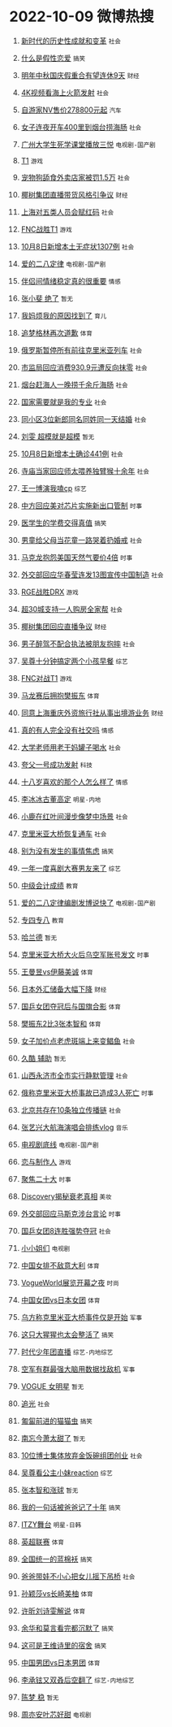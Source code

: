 # 2022-10-09 微博热搜 
1. [新时代的历史性成就和变革](https://m.weibo.cn/search?containerid=100103type%3D1%26t%3D10%26q%3D%23%E6%96%B0%E6%97%B6%E4%BB%A3%E7%9A%84%E5%8E%86%E5%8F%B2%E6%80%A7%E6%88%90%E5%B0%B1%E5%92%8C%E5%8F%98%E9%9D%A9%23&stream_entry_id=51&isnewpage=1&extparam=seat%3D1%26dgr%3D0%26pos%3D0%26filter_type%3Drealtimehot%26c_type%3D51%26cate%3D10103%26display_time%3D1665279220%26pre_seqid%3D166527893591002132633&luicode=10000011&lfid=106003type%3D25%26t%3D3%26disable_hot%3D1%26filter_type%3Drealtimehot) `社会` 

2. [什么是假性恋爱](https://m.weibo.cn/search?containerid=100103type%3D1%26t%3D10%26q%3D%23%E4%BB%80%E4%B9%88%E6%98%AF%E5%81%87%E6%80%A7%E6%81%8B%E7%88%B1%23&stream_entry_id=31&isnewpage=1&extparam=seat%3D1%26realpos%3D1%26c_type%3D31%26cate%3D0%26filter_type%3Drealtimehot%26q%3D%2523%25E4%25BB%2580%25E4%25B9%2588%25E6%2598%25AF%25E5%2581%2587%25E6%2580%25A7%25E6%2581%258B%25E7%2588%25B1%2523%26dgr%3D0%26pos%3D0%26flag%3D2%26band_rank%3D1%26lcate%3D5001%26display_time%3D1665279220%26pre_seqid%3D166527893591002132633&luicode=10000011&lfid=106003type%3D25%26t%3D3%26disable_hot%3D1%26filter_type%3Drealtimehot) `搞笑` 

3. [明年中秋国庆假重合有望连休9天](https://m.weibo.cn/search?containerid=100103type%3D1%26t%3D10%26q%3D%23%E6%98%8E%E5%B9%B4%E4%B8%AD%E7%A7%8B%E5%9B%BD%E5%BA%86%E5%81%87%E9%87%8D%E5%90%88%E6%9C%89%E6%9C%9B%E8%BF%9E%E4%BC%919%E5%A4%A9%23&stream_entry_id=31&isnewpage=1&extparam=seat%3D1%26realpos%3D2%26c_type%3D31%26cate%3D0%26filter_type%3Drealtimehot%26q%3D%2523%25E6%2598%258E%25E5%25B9%25B4%25E4%25B8%25AD%25E7%25A7%258B%25E5%259B%25BD%25E5%25BA%2586%25E5%2581%2587%25E9%2587%258D%25E5%2590%2588%25E6%259C%2589%25E6%259C%259B%25E8%25BF%259E%25E4%25BC%25919%25E5%25A4%25A9%2523%26dgr%3D0%26pos%3D1%26flag%3D0%26band_rank%3D2%26lcate%3D5001%26display_time%3D1665279220%26pre_seqid%3D166527893591002132633&luicode=10000011&lfid=106003type%3D25%26t%3D3%26disable_hot%3D1%26filter_type%3Drealtimehot) `财经` 

4. [4K视频看海上火箭发射](https://m.weibo.cn/search?containerid=100103type%3D1%26t%3D10%26q%3D%234K%E8%A7%86%E9%A2%91%E7%9C%8B%E6%B5%B7%E4%B8%8A%E7%81%AB%E7%AE%AD%E5%8F%91%E5%B0%84%23&stream_entry_id=31&isnewpage=1&extparam=seat%3D1%26realpos%3D3%26c_type%3D31%26cate%3D0%26filter_type%3Drealtimehot%26q%3D%25234K%25E8%25A7%2586%25E9%25A2%2591%25E7%259C%258B%25E6%25B5%25B7%25E4%25B8%258A%25E7%2581%25AB%25E7%25AE%25AD%25E5%258F%2591%25E5%25B0%2584%2523%26dgr%3D0%26pos%3D2%26flag%3D0%26band_rank%3D3%26lcate%3D5001%26display_time%3D1665279220%26pre_seqid%3D166527893591002132633&luicode=10000011&lfid=106003type%3D25%26t%3D3%26disable_hot%3D1%26filter_type%3Drealtimehot) `社会` 

5. [自游家NV售价278800元起](https://m.weibo.cn/search?containerid=100103type%3D1%26t%3D10%26q%3D%23%E8%87%AA%E6%B8%B8%E5%AE%B6NV%E5%94%AE%E4%BB%B7278800%E5%85%83%E8%B5%B7%23&stream_entry_id=31&isnewpage=1&extparam=seat%3D1%26c_type%3D31%26cate%3D0%26adid%3D167829%26filter_type%3Drealtimehot%26q%3D%2523%25E8%2587%25AA%25E6%25B8%25B8%25E5%25AE%25B6NV%25E5%2594%25AE%25E4%25BB%25B7278800%25E5%2585%2583%25E8%25B5%25B7%2523%26dgr%3D0%26pos%3D3%26topic_ad%3D1%26band_rank%3D4%26lcate%3D5001%26display_time%3D1665279220%26pre_seqid%3D166527893591002132633&luicode=10000011&lfid=106003type%3D25%26t%3D3%26disable_hot%3D1%26filter_type%3Drealtimehot) `汽车` 

6. [女子连夜开车400里到烟台捞海肠](https://m.weibo.cn/search?containerid=100103type%3D1%26t%3D10%26q%3D%23%E5%A5%B3%E5%AD%90%E8%BF%9E%E5%A4%9C%E5%BC%80%E8%BD%A6400%E9%87%8C%E5%88%B0%E7%83%9F%E5%8F%B0%E6%8D%9E%E6%B5%B7%E8%82%A0%23&stream_entry_id=31&isnewpage=1&extparam=seat%3D1%26realpos%3D4%26c_type%3D31%26cate%3D0%26filter_type%3Drealtimehot%26q%3D%2523%25E5%25A5%25B3%25E5%25AD%2590%25E8%25BF%259E%25E5%25A4%259C%25E5%25BC%2580%25E8%25BD%25A6400%25E9%2587%258C%25E5%2588%25B0%25E7%2583%259F%25E5%258F%25B0%25E6%258D%259E%25E6%25B5%25B7%25E8%2582%25A0%2523%26dgr%3D0%26pos%3D4%26flag%3D0%26band_rank%3D4%26lcate%3D5001%26display_time%3D1665279220%26pre_seqid%3D166527893591002132633&luicode=10000011&lfid=106003type%3D25%26t%3D3%26disable_hot%3D1%26filter_type%3Drealtimehot) `社会` 

7. [广州大学生死学课堂播放三悦](https://m.weibo.cn/search?containerid=100103type%3D1%26t%3D10%26q%3D%23%E5%B9%BF%E5%B7%9E%E5%A4%A7%E5%AD%A6%E7%94%9F%E6%AD%BB%E5%AD%A6%E8%AF%BE%E5%A0%82%E6%92%AD%E6%94%BE%E4%B8%89%E6%82%A6%23&stream_entry_id=31&isnewpage=1&extparam=seat%3D1%26realpos%3D5%26c_type%3D31%26cate%3D0%26filter_type%3Drealtimehot%26q%3D%2523%25E5%25B9%25BF%25E5%25B7%259E%25E5%25A4%25A7%25E5%25AD%25A6%25E7%2594%259F%25E6%25AD%25BB%25E5%25AD%25A6%25E8%25AF%25BE%25E5%25A0%2582%25E6%2592%25AD%25E6%2594%25BE%25E4%25B8%2589%25E6%2582%25A6%2523%26dgr%3D0%26pos%3D5%26flag%3D0%26band_rank%3D5%26lcate%3D5001%26display_time%3D1665279220%26pre_seqid%3D166527893591002132633&luicode=10000011&lfid=106003type%3D25%26t%3D3%26disable_hot%3D1%26filter_type%3Drealtimehot) `电视剧-国产剧` 

8. [T1](https://m.weibo.cn/search?containerid=100103type%3D1%26t%3D10%26q%3DT1&stream_entry_id=31&isnewpage=1&extparam=seat%3D1%26realpos%3D6%26c_type%3D31%26cate%3D0%26filter_type%3Drealtimehot%26q%3DT1%26dgr%3D0%26pos%3D6%26flag%3D1%26band_rank%3D6%26lcate%3D5001%26display_time%3D1665279220%26pre_seqid%3D166527893591002132633&luicode=10000011&lfid=106003type%3D25%26t%3D3%26disable_hot%3D1%26filter_type%3Drealtimehot) `游戏` 

9. [宠物狗舔食外卖店家被罚1.5万](https://m.weibo.cn/search?containerid=100103type%3D1%26t%3D10%26q%3D%23%E5%AE%A0%E7%89%A9%E7%8B%97%E8%88%94%E9%A3%9F%E5%A4%96%E5%8D%96%E5%BA%97%E5%AE%B6%E8%A2%AB%E7%BD%9A1.5%E4%B8%87%23&stream_entry_id=31&isnewpage=1&extparam=seat%3D1%26realpos%3D7%26c_type%3D31%26cate%3D0%26filter_type%3Drealtimehot%26q%3D%2523%25E5%25AE%25A0%25E7%2589%25A9%25E7%258B%2597%25E8%2588%2594%25E9%25A3%259F%25E5%25A4%2596%25E5%258D%2596%25E5%25BA%2597%25E5%25AE%25B6%25E8%25A2%25AB%25E7%25BD%259A1.5%25E4%25B8%2587%2523%26dgr%3D0%26pos%3D7%26flag%3D1%26band_rank%3D7%26lcate%3D5001%26display_time%3D1665279220%26pre_seqid%3D166527893591002132633&luicode=10000011&lfid=106003type%3D25%26t%3D3%26disable_hot%3D1%26filter_type%3Drealtimehot) `社会` 

10. [椰树集团直播带货风格引争议](https://m.weibo.cn/search?containerid=100103type%3D1%26t%3D10%26q%3D%23%E6%A4%B0%E6%A0%91%E9%9B%86%E5%9B%A2%E7%9B%B4%E6%92%AD%E5%B8%A6%E8%B4%A7%E9%A3%8E%E6%A0%BC%E5%BC%95%E4%BA%89%E8%AE%AE%23&stream_entry_id=31&isnewpage=1&extparam=seat%3D1%26realpos%3D8%26c_type%3D31%26cate%3D0%26filter_type%3Drealtimehot%26q%3D%2523%25E6%25A4%25B0%25E6%25A0%2591%25E9%259B%2586%25E5%259B%25A2%25E7%259B%25B4%25E6%2592%25AD%25E5%25B8%25A6%25E8%25B4%25A7%25E9%25A3%258E%25E6%25A0%25BC%25E5%25BC%2595%25E4%25BA%2589%25E8%25AE%25AE%2523%26dgr%3D0%26pos%3D8%26flag%3D0%26band_rank%3D8%26lcate%3D5001%26display_time%3D1665279220%26pre_seqid%3D166527893591002132633&luicode=10000011&lfid=106003type%3D25%26t%3D3%26disable_hot%3D1%26filter_type%3Drealtimehot) `财经` 

11. [上海对五类人员会赋红码](https://m.weibo.cn/search?containerid=100103type%3D1%26t%3D10%26q%3D%23%E4%B8%8A%E6%B5%B7%E5%AF%B9%E4%BA%94%E7%B1%BB%E4%BA%BA%E5%91%98%E4%BC%9A%E8%B5%8B%E7%BA%A2%E7%A0%81%23&stream_entry_id=31&isnewpage=1&extparam=seat%3D1%26realpos%3D9%26c_type%3D31%26cate%3D0%26filter_type%3Drealtimehot%26q%3D%2523%25E4%25B8%258A%25E6%25B5%25B7%25E5%25AF%25B9%25E4%25BA%2594%25E7%25B1%25BB%25E4%25BA%25BA%25E5%2591%2598%25E4%25BC%259A%25E8%25B5%258B%25E7%25BA%25A2%25E7%25A0%2581%2523%26dgr%3D0%26pos%3D9%26flag%3D1%26band_rank%3D9%26lcate%3D5001%26display_time%3D1665279220%26pre_seqid%3D166527893591002132633&luicode=10000011&lfid=106003type%3D25%26t%3D3%26disable_hot%3D1%26filter_type%3Drealtimehot) `社会` 

12. [FNC战胜T1](https://m.weibo.cn/search?containerid=100103type%3D1%26t%3D10%26q%3D%23FNC%E6%88%98%E8%83%9CT1%23&stream_entry_id=31&isnewpage=1&extparam=seat%3D1%26realpos%3D10%26c_type%3D31%26cate%3D0%26filter_type%3Drealtimehot%26q%3D%2523FNC%25E6%2588%2598%25E8%2583%259CT1%2523%26dgr%3D0%26pos%3D10%26flag%3D1%26band_rank%3D10%26lcate%3D5001%26display_time%3D1665279220%26pre_seqid%3D166527893591002132633&luicode=10000011&lfid=106003type%3D25%26t%3D3%26disable_hot%3D1%26filter_type%3Drealtimehot) `游戏` 

13. [10月8日新增本土无症状1307例](https://m.weibo.cn/search?containerid=100103type%3D1%26t%3D10%26q%3D%2310%E6%9C%888%E6%97%A5%E6%96%B0%E5%A2%9E%E6%9C%AC%E5%9C%9F%E6%97%A0%E7%97%87%E7%8A%B61307%E4%BE%8B%23&stream_entry_id=31&isnewpage=1&extparam=seat%3D1%26realpos%3D11%26c_type%3D31%26cate%3D0%26filter_type%3Drealtimehot%26q%3D%252310%25E6%259C%25888%25E6%2597%25A5%25E6%2596%25B0%25E5%25A2%259E%25E6%259C%25AC%25E5%259C%259F%25E6%2597%25A0%25E7%2597%2587%25E7%258A%25B61307%25E4%25BE%258B%2523%26dgr%3D0%26pos%3D11%26flag%3D1%26band_rank%3D11%26lcate%3D5001%26display_time%3D1665279220%26pre_seqid%3D166527893591002132633&luicode=10000011&lfid=106003type%3D25%26t%3D3%26disable_hot%3D1%26filter_type%3Drealtimehot) `社会` 

14. [爱的二八定律](https://m.weibo.cn/search?containerid=100103type%3D1%26t%3D10%26q%3D%E7%88%B1%E7%9A%84%E4%BA%8C%E5%85%AB%E5%AE%9A%E5%BE%8B&stream_entry_id=31&isnewpage=1&extparam=seat%3D1%26realpos%3D12%26c_type%3D31%26cate%3D0%26filter_type%3Drealtimehot%26q%3D%25E7%2588%25B1%25E7%259A%2584%25E4%25BA%258C%25E5%2585%25AB%25E5%25AE%259A%25E5%25BE%258B%26dgr%3D0%26pos%3D12%26flag%3D0%26band_rank%3D12%26lcate%3D5001%26display_time%3D1665279220%26pre_seqid%3D166527893591002132633&luicode=10000011&lfid=106003type%3D25%26t%3D3%26disable_hot%3D1%26filter_type%3Drealtimehot) `电视剧-国产剧` 

15. [伴侣间情绪稳定真的很重要](https://m.weibo.cn/search?containerid=100103type%3D1%26t%3D10%26q%3D%23%E4%BC%B4%E4%BE%A3%E9%97%B4%E6%83%85%E7%BB%AA%E7%A8%B3%E5%AE%9A%E7%9C%9F%E7%9A%84%E5%BE%88%E9%87%8D%E8%A6%81%23&stream_entry_id=31&isnewpage=1&extparam=seat%3D1%26realpos%3D13%26c_type%3D31%26cate%3D0%26filter_type%3Drealtimehot%26q%3D%2523%25E4%25BC%25B4%25E4%25BE%25A3%25E9%2597%25B4%25E6%2583%2585%25E7%25BB%25AA%25E7%25A8%25B3%25E5%25AE%259A%25E7%259C%259F%25E7%259A%2584%25E5%25BE%2588%25E9%2587%258D%25E8%25A6%2581%2523%26dgr%3D0%26pos%3D13%26flag%3D0%26band_rank%3D13%26lcate%3D5001%26display_time%3D1665279220%26pre_seqid%3D166527893591002132633&luicode=10000011&lfid=106003type%3D25%26t%3D3%26disable_hot%3D1%26filter_type%3Drealtimehot) `情感` 

16. [张小斐 绝了](https://m.weibo.cn/search?containerid=100103type%3D1%26t%3D10%26q%3D%E5%BC%A0%E5%B0%8F%E6%96%90+%E7%BB%9D%E4%BA%86&stream_entry_id=31&isnewpage=1&extparam=seat%3D1%26realpos%3D14%26c_type%3D31%26cate%3D0%26filter_type%3Drealtimehot%26q%3D%25E5%25BC%25A0%25E5%25B0%258F%25E6%2596%2590%2520%25E7%25BB%259D%25E4%25BA%2586%26dgr%3D0%26pos%3D14%26flag%3D2%26band_rank%3D14%26lcate%3D5001%26display_time%3D1665279220%26pre_seqid%3D166527893591002132633&luicode=10000011&lfid=106003type%3D25%26t%3D3%26disable_hot%3D1%26filter_type%3Drealtimehot) `暂无` 

17. [我妈烦我的原因找到了](https://m.weibo.cn/search?containerid=100103type%3D1%26t%3D10%26q%3D%23%E6%88%91%E5%A6%88%E7%83%A6%E6%88%91%E7%9A%84%E5%8E%9F%E5%9B%A0%E6%89%BE%E5%88%B0%E4%BA%86%23&stream_entry_id=31&isnewpage=1&extparam=seat%3D1%26realpos%3D15%26c_type%3D31%26cate%3D0%26filter_type%3Drealtimehot%26q%3D%2523%25E6%2588%2591%25E5%25A6%2588%25E7%2583%25A6%25E6%2588%2591%25E7%259A%2584%25E5%258E%259F%25E5%259B%25A0%25E6%2589%25BE%25E5%2588%25B0%25E4%25BA%2586%2523%26dgr%3D0%26pos%3D15%26flag%3D1%26band_rank%3D15%26lcate%3D5001%26display_time%3D1665279220%26pre_seqid%3D166527893591002132633&luicode=10000011&lfid=106003type%3D25%26t%3D3%26disable_hot%3D1%26filter_type%3Drealtimehot) `育儿` 

18. [追梦格林再次道歉](https://m.weibo.cn/search?containerid=100103type%3D1%26t%3D10%26q%3D%23%E8%BF%BD%E6%A2%A6%E6%A0%BC%E6%9E%97%E5%86%8D%E6%AC%A1%E9%81%93%E6%AD%89%23&stream_entry_id=31&isnewpage=1&extparam=seat%3D1%26realpos%3D16%26c_type%3D31%26cate%3D0%26filter_type%3Drealtimehot%26q%3D%2523%25E8%25BF%25BD%25E6%25A2%25A6%25E6%25A0%25BC%25E6%259E%2597%25E5%2586%258D%25E6%25AC%25A1%25E9%2581%2593%25E6%25AD%2589%2523%26dgr%3D0%26pos%3D16%26flag%3D1%26band_rank%3D16%26lcate%3D5001%26display_time%3D1665279220%26pre_seqid%3D166527893591002132633&luicode=10000011&lfid=106003type%3D25%26t%3D3%26disable_hot%3D1%26filter_type%3Drealtimehot) `体育` 

19. [俄罗斯暂停所有前往克里米亚列车](https://m.weibo.cn/search?containerid=100103type%3D1%26t%3D10%26q%3D%23%E4%BF%84%E7%BD%97%E6%96%AF%E6%9A%82%E5%81%9C%E6%89%80%E6%9C%89%E5%89%8D%E5%BE%80%E5%85%8B%E9%87%8C%E7%B1%B3%E4%BA%9A%E5%88%97%E8%BD%A6%23&stream_entry_id=31&isnewpage=1&extparam=seat%3D1%26realpos%3D17%26c_type%3D31%26cate%3D0%26filter_type%3Drealtimehot%26q%3D%2523%25E4%25BF%2584%25E7%25BD%2597%25E6%2596%25AF%25E6%259A%2582%25E5%2581%259C%25E6%2589%2580%25E6%259C%2589%25E5%2589%258D%25E5%25BE%2580%25E5%2585%258B%25E9%2587%258C%25E7%25B1%25B3%25E4%25BA%259A%25E5%2588%2597%25E8%25BD%25A6%2523%26dgr%3D0%26pos%3D17%26flag%3D0%26band_rank%3D17%26lcate%3D5001%26display_time%3D1665279220%26pre_seqid%3D166527893591002132633&luicode=10000011&lfid=106003type%3D25%26t%3D3%26disable_hot%3D1%26filter_type%3Drealtimehot) `社会` 

20. [市监局回应消费930.9元遭反向抹零](https://m.weibo.cn/search?containerid=100103type%3D1%26t%3D10%26q%3D%23%E5%B8%82%E7%9B%91%E5%B1%80%E5%9B%9E%E5%BA%94%E6%B6%88%E8%B4%B9930.9%E5%85%83%E9%81%AD%E5%8F%8D%E5%90%91%E6%8A%B9%E9%9B%B6%23&stream_entry_id=31&isnewpage=1&extparam=seat%3D1%26realpos%3D18%26c_type%3D31%26cate%3D0%26filter_type%3Drealtimehot%26q%3D%2523%25E5%25B8%2582%25E7%259B%2591%25E5%25B1%2580%25E5%259B%259E%25E5%25BA%2594%25E6%25B6%2588%25E8%25B4%25B9930.9%25E5%2585%2583%25E9%2581%25AD%25E5%258F%258D%25E5%2590%2591%25E6%258A%25B9%25E9%259B%25B6%2523%26dgr%3D0%26pos%3D18%26flag%3D0%26band_rank%3D18%26lcate%3D5001%26display_time%3D1665279220%26pre_seqid%3D166527893591002132633&luicode=10000011&lfid=106003type%3D25%26t%3D3%26disable_hot%3D1%26filter_type%3Drealtimehot) `社会` 

21. [烟台赶海人一晚捞千余斤海肠](https://m.weibo.cn/search?containerid=100103type%3D1%26t%3D10%26q%3D%23%E7%83%9F%E5%8F%B0%E8%B5%B6%E6%B5%B7%E4%BA%BA%E4%B8%80%E6%99%9A%E6%8D%9E%E5%8D%83%E4%BD%99%E6%96%A4%E6%B5%B7%E8%82%A0%23&stream_entry_id=31&isnewpage=1&extparam=seat%3D1%26realpos%3D19%26c_type%3D31%26cate%3D0%26filter_type%3Drealtimehot%26q%3D%2523%25E7%2583%259F%25E5%258F%25B0%25E8%25B5%25B6%25E6%25B5%25B7%25E4%25BA%25BA%25E4%25B8%2580%25E6%2599%259A%25E6%258D%259E%25E5%258D%2583%25E4%25BD%2599%25E6%2596%25A4%25E6%25B5%25B7%25E8%2582%25A0%2523%26dgr%3D0%26pos%3D19%26flag%3D1%26band_rank%3D19%26lcate%3D5001%26display_time%3D1665279220%26pre_seqid%3D166527893591002132633&luicode=10000011&lfid=106003type%3D25%26t%3D3%26disable_hot%3D1%26filter_type%3Drealtimehot) `社会` 

22. [国家需要就是我的专业](https://m.weibo.cn/search?containerid=100103type%3D1%26t%3D10%26q%3D%23%E5%9B%BD%E5%AE%B6%E9%9C%80%E8%A6%81%E5%B0%B1%E6%98%AF%E6%88%91%E7%9A%84%E4%B8%93%E4%B8%9A%23&stream_entry_id=31&isnewpage=1&extparam=seat%3D1%26realpos%3D20%26c_type%3D31%26cate%3D0%26filter_type%3Drealtimehot%26q%3D%2523%25E5%259B%25BD%25E5%25AE%25B6%25E9%259C%2580%25E8%25A6%2581%25E5%25B0%25B1%25E6%2598%25AF%25E6%2588%2591%25E7%259A%2584%25E4%25B8%2593%25E4%25B8%259A%2523%26dgr%3D0%26pos%3D20%26flag%3D1%26band_rank%3D20%26lcate%3D5001%26display_time%3D1665279220%26pre_seqid%3D166527893591002132633&luicode=10000011&lfid=106003type%3D25%26t%3D3%26disable_hot%3D1%26filter_type%3Drealtimehot) `社会` 

23. [同小区3位新郎同名同姓同一天结婚](https://m.weibo.cn/search?containerid=100103type%3D1%26t%3D10%26q%3D%23%E5%90%8C%E5%B0%8F%E5%8C%BA3%E4%BD%8D%E6%96%B0%E9%83%8E%E5%90%8C%E5%90%8D%E5%90%8C%E5%A7%93%E5%90%8C%E4%B8%80%E5%A4%A9%E7%BB%93%E5%A9%9A%23&stream_entry_id=31&isnewpage=1&extparam=seat%3D1%26realpos%3D21%26c_type%3D31%26cate%3D0%26filter_type%3Drealtimehot%26q%3D%2523%25E5%2590%258C%25E5%25B0%258F%25E5%258C%25BA3%25E4%25BD%258D%25E6%2596%25B0%25E9%2583%258E%25E5%2590%258C%25E5%2590%258D%25E5%2590%258C%25E5%25A7%2593%25E5%2590%258C%25E4%25B8%2580%25E5%25A4%25A9%25E7%25BB%2593%25E5%25A9%259A%2523%26dgr%3D0%26pos%3D21%26flag%3D0%26band_rank%3D21%26lcate%3D5001%26display_time%3D1665279220%26pre_seqid%3D166527893591002132633&luicode=10000011&lfid=106003type%3D25%26t%3D3%26disable_hot%3D1%26filter_type%3Drealtimehot) `社会` 

24. [刘雯 超模就是超模](https://m.weibo.cn/search?containerid=100103type%3D1%26t%3D10%26q%3D%E5%88%98%E9%9B%AF+%E8%B6%85%E6%A8%A1%E5%B0%B1%E6%98%AF%E8%B6%85%E6%A8%A1&stream_entry_id=31&isnewpage=1&extparam=seat%3D1%26realpos%3D22%26c_type%3D31%26cate%3D0%26filter_type%3Drealtimehot%26q%3D%25E5%2588%2598%25E9%259B%25AF%2520%25E8%25B6%2585%25E6%25A8%25A1%25E5%25B0%25B1%25E6%2598%25AF%25E8%25B6%2585%25E6%25A8%25A1%26dgr%3D0%26pos%3D22%26flag%3D0%26band_rank%3D22%26lcate%3D5001%26display_time%3D1665279220%26pre_seqid%3D166527893591002132633&luicode=10000011&lfid=106003type%3D25%26t%3D3%26disable_hot%3D1%26filter_type%3Drealtimehot) `暂无` 

25. [10月8日新增本土确诊441例](https://m.weibo.cn/search?containerid=100103type%3D1%26t%3D10%26q%3D%2310%E6%9C%888%E6%97%A5%E6%96%B0%E5%A2%9E%E6%9C%AC%E5%9C%9F%E7%A1%AE%E8%AF%8A441%E4%BE%8B%23&stream_entry_id=31&isnewpage=1&extparam=seat%3D1%26realpos%3D23%26c_type%3D31%26cate%3D0%26filter_type%3Drealtimehot%26q%3D%252310%25E6%259C%25888%25E6%2597%25A5%25E6%2596%25B0%25E5%25A2%259E%25E6%259C%25AC%25E5%259C%259F%25E7%25A1%25AE%25E8%25AF%258A441%25E4%25BE%258B%2523%26dgr%3D0%26pos%3D23%26flag%3D1%26band_rank%3D23%26lcate%3D5001%26display_time%3D1665279220%26pre_seqid%3D166527893591002132633&luicode=10000011&lfid=106003type%3D25%26t%3D3%26disable_hot%3D1%26filter_type%3Drealtimehot) `社会` 

26. [寺庙当家回应师太喂养独臂猴十余年](https://m.weibo.cn/search?containerid=100103type%3D1%26t%3D10%26q%3D%23%E5%AF%BA%E5%BA%99%E5%BD%93%E5%AE%B6%E5%9B%9E%E5%BA%94%E5%B8%88%E5%A4%AA%E5%96%82%E5%85%BB%E7%8B%AC%E8%87%82%E7%8C%B4%E5%8D%81%E4%BD%99%E5%B9%B4%23&stream_entry_id=31&isnewpage=1&extparam=seat%3D1%26realpos%3D24%26c_type%3D31%26cate%3D0%26filter_type%3Drealtimehot%26q%3D%2523%25E5%25AF%25BA%25E5%25BA%2599%25E5%25BD%2593%25E5%25AE%25B6%25E5%259B%259E%25E5%25BA%2594%25E5%25B8%2588%25E5%25A4%25AA%25E5%2596%2582%25E5%2585%25BB%25E7%258B%25AC%25E8%2587%2582%25E7%258C%25B4%25E5%258D%2581%25E4%25BD%2599%25E5%25B9%25B4%2523%26dgr%3D0%26pos%3D24%26flag%3D0%26band_rank%3D24%26lcate%3D5001%26display_time%3D1665279220%26pre_seqid%3D166527893591002132633&luicode=10000011&lfid=106003type%3D25%26t%3D3%26disable_hot%3D1%26filter_type%3Drealtimehot) `社会` 

27. [王一博演我嗑cp](https://m.weibo.cn/search?containerid=100103type%3D1%26t%3D10%26q%3D%23%E7%8E%8B%E4%B8%80%E5%8D%9A%E6%BC%94%E6%88%91%E5%97%91cp%23&stream_entry_id=31&isnewpage=1&extparam=seat%3D1%26realpos%3D25%26c_type%3D31%26cate%3D0%26filter_type%3Drealtimehot%26q%3D%2523%25E7%258E%258B%25E4%25B8%2580%25E5%258D%259A%25E6%25BC%2594%25E6%2588%2591%25E5%2597%2591cp%2523%26dgr%3D0%26pos%3D25%26flag%3D0%26band_rank%3D25%26lcate%3D5001%26display_time%3D1665279220%26pre_seqid%3D166527893591002132633&luicode=10000011&lfid=106003type%3D25%26t%3D3%26disable_hot%3D1%26filter_type%3Drealtimehot) `综艺` 

28. [中方回应美对芯片实施新出口管制](https://m.weibo.cn/search?containerid=100103type%3D1%26t%3D10%26q%3D%23%E4%B8%AD%E6%96%B9%E5%9B%9E%E5%BA%94%E7%BE%8E%E5%AF%B9%E8%8A%AF%E7%89%87%E5%AE%9E%E6%96%BD%E6%96%B0%E5%87%BA%E5%8F%A3%E7%AE%A1%E5%88%B6%23&stream_entry_id=31&isnewpage=1&extparam=seat%3D1%26realpos%3D26%26c_type%3D31%26cate%3D0%26filter_type%3Drealtimehot%26q%3D%2523%25E4%25B8%25AD%25E6%2596%25B9%25E5%259B%259E%25E5%25BA%2594%25E7%25BE%258E%25E5%25AF%25B9%25E8%258A%25AF%25E7%2589%2587%25E5%25AE%259E%25E6%2596%25BD%25E6%2596%25B0%25E5%2587%25BA%25E5%258F%25A3%25E7%25AE%25A1%25E5%2588%25B6%2523%26dgr%3D0%26pos%3D26%26flag%3D0%26band_rank%3D26%26lcate%3D5001%26display_time%3D1665279220%26pre_seqid%3D166527893591002132633&luicode=10000011&lfid=106003type%3D25%26t%3D3%26disable_hot%3D1%26filter_type%3Drealtimehot) `时事` 

29. [医学生的学费交得真值](https://m.weibo.cn/search?containerid=100103type%3D1%26t%3D10%26q%3D%23%E5%8C%BB%E5%AD%A6%E7%94%9F%E7%9A%84%E5%AD%A6%E8%B4%B9%E4%BA%A4%E5%BE%97%E7%9C%9F%E5%80%BC%23&stream_entry_id=31&isnewpage=1&extparam=seat%3D1%26realpos%3D27%26c_type%3D31%26cate%3D0%26filter_type%3Drealtimehot%26q%3D%2523%25E5%258C%25BB%25E5%25AD%25A6%25E7%2594%259F%25E7%259A%2584%25E5%25AD%25A6%25E8%25B4%25B9%25E4%25BA%25A4%25E5%25BE%2597%25E7%259C%259F%25E5%2580%25BC%2523%26dgr%3D0%26pos%3D27%26flag%3D0%26band_rank%3D27%26lcate%3D5001%26display_time%3D1665279220%26pre_seqid%3D166527893591002132633&luicode=10000011&lfid=106003type%3D25%26t%3D3%26disable_hot%3D1%26filter_type%3Drealtimehot) `搞笑` 

30. [男童给父母当花童一路哭着扔婚戒](https://m.weibo.cn/search?containerid=100103type%3D1%26t%3D10%26q%3D%23%E7%94%B7%E7%AB%A5%E7%BB%99%E7%88%B6%E6%AF%8D%E5%BD%93%E8%8A%B1%E7%AB%A5%E4%B8%80%E8%B7%AF%E5%93%AD%E7%9D%80%E6%89%94%E5%A9%9A%E6%88%92%23&stream_entry_id=31&isnewpage=1&extparam=seat%3D1%26realpos%3D28%26c_type%3D31%26cate%3D0%26filter_type%3Drealtimehot%26q%3D%2523%25E7%2594%25B7%25E7%25AB%25A5%25E7%25BB%2599%25E7%2588%25B6%25E6%25AF%258D%25E5%25BD%2593%25E8%258A%25B1%25E7%25AB%25A5%25E4%25B8%2580%25E8%25B7%25AF%25E5%2593%25AD%25E7%259D%2580%25E6%2589%2594%25E5%25A9%259A%25E6%2588%2592%2523%26dgr%3D0%26pos%3D28%26flag%3D0%26band_rank%3D28%26lcate%3D5001%26display_time%3D1665279220%26pre_seqid%3D166527893591002132633&luicode=10000011&lfid=106003type%3D25%26t%3D3%26disable_hot%3D1%26filter_type%3Drealtimehot) `社会` 

31. [马克龙抱怨美国天然气要价4倍](https://m.weibo.cn/search?containerid=100103type%3D1%26t%3D10%26q%3D%23%E9%A9%AC%E5%85%8B%E9%BE%99%E6%8A%B1%E6%80%A8%E7%BE%8E%E5%9B%BD%E5%A4%A9%E7%84%B6%E6%B0%94%E8%A6%81%E4%BB%B74%E5%80%8D%23&stream_entry_id=31&isnewpage=1&extparam=seat%3D1%26realpos%3D29%26c_type%3D31%26cate%3D0%26filter_type%3Drealtimehot%26q%3D%2523%25E9%25A9%25AC%25E5%2585%258B%25E9%25BE%2599%25E6%258A%25B1%25E6%2580%25A8%25E7%25BE%258E%25E5%259B%25BD%25E5%25A4%25A9%25E7%2584%25B6%25E6%25B0%2594%25E8%25A6%2581%25E4%25BB%25B74%25E5%2580%258D%2523%26dgr%3D0%26pos%3D29%26flag%3D0%26band_rank%3D29%26lcate%3D5001%26display_time%3D1665279220%26pre_seqid%3D166527893591002132633&luicode=10000011&lfid=106003type%3D25%26t%3D3%26disable_hot%3D1%26filter_type%3Drealtimehot) `时事` 

32. [外交部回应华春莹连发13图宣传中国制造](https://m.weibo.cn/search?containerid=100103type%3D1%26t%3D10%26q%3D%23%E5%A4%96%E4%BA%A4%E9%83%A8%E5%9B%9E%E5%BA%94%E5%8D%8E%E6%98%A5%E8%8E%B9%E8%BF%9E%E5%8F%9113%E5%9B%BE%E5%AE%A3%E4%BC%A0%E4%B8%AD%E5%9B%BD%E5%88%B6%E9%80%A0%23&stream_entry_id=31&isnewpage=1&extparam=seat%3D1%26realpos%3D30%26c_type%3D31%26cate%3D0%26filter_type%3Drealtimehot%26q%3D%2523%25E5%25A4%2596%25E4%25BA%25A4%25E9%2583%25A8%25E5%259B%259E%25E5%25BA%2594%25E5%258D%258E%25E6%2598%25A5%25E8%258E%25B9%25E8%25BF%259E%25E5%258F%259113%25E5%259B%25BE%25E5%25AE%25A3%25E4%25BC%25A0%25E4%25B8%25AD%25E5%259B%25BD%25E5%2588%25B6%25E9%2580%25A0%2523%26dgr%3D0%26pos%3D30%26flag%3D0%26band_rank%3D30%26lcate%3D5001%26display_time%3D1665279220%26pre_seqid%3D166527893591002132633&luicode=10000011&lfid=106003type%3D25%26t%3D3%26disable_hot%3D1%26filter_type%3Drealtimehot) `社会` 

33. [RGE战胜DRX](https://m.weibo.cn/search?containerid=100103type%3D1%26t%3D10%26q%3D%23RGE%E6%88%98%E8%83%9CDRX%23&stream_entry_id=31&isnewpage=1&extparam=seat%3D1%26realpos%3D31%26c_type%3D31%26cate%3D0%26filter_type%3Drealtimehot%26q%3D%2523RGE%25E6%2588%2598%25E8%2583%259CDRX%2523%26dgr%3D0%26pos%3D31%26flag%3D1%26band_rank%3D31%26lcate%3D5001%26display_time%3D1665279220%26pre_seqid%3D166527893591002132633&luicode=10000011&lfid=106003type%3D25%26t%3D3%26disable_hot%3D1%26filter_type%3Drealtimehot) `游戏` 

34. [超30城支持一人购房全家帮](https://m.weibo.cn/search?containerid=100103type%3D1%26t%3D10%26q%3D%23%E8%B6%8530%E5%9F%8E%E6%94%AF%E6%8C%81%E4%B8%80%E4%BA%BA%E8%B4%AD%E6%88%BF%E5%85%A8%E5%AE%B6%E5%B8%AE%23&stream_entry_id=31&isnewpage=1&extparam=seat%3D1%26realpos%3D32%26c_type%3D31%26cate%3D0%26filter_type%3Drealtimehot%26q%3D%2523%25E8%25B6%258530%25E5%259F%258E%25E6%2594%25AF%25E6%258C%2581%25E4%25B8%2580%25E4%25BA%25BA%25E8%25B4%25AD%25E6%2588%25BF%25E5%2585%25A8%25E5%25AE%25B6%25E5%25B8%25AE%2523%26dgr%3D0%26pos%3D32%26flag%3D1%26band_rank%3D32%26lcate%3D5001%26display_time%3D1665279220%26pre_seqid%3D166527893591002132633&luicode=10000011&lfid=106003type%3D25%26t%3D3%26disable_hot%3D1%26filter_type%3Drealtimehot) `社会` 

35. [椰树集团回应直播争议](https://m.weibo.cn/search?containerid=100103type%3D1%26t%3D10%26q%3D%23%E6%A4%B0%E6%A0%91%E9%9B%86%E5%9B%A2%E5%9B%9E%E5%BA%94%E7%9B%B4%E6%92%AD%E4%BA%89%E8%AE%AE%23&stream_entry_id=31&isnewpage=1&extparam=seat%3D1%26realpos%3D33%26c_type%3D31%26cate%3D0%26filter_type%3Drealtimehot%26q%3D%2523%25E6%25A4%25B0%25E6%25A0%2591%25E9%259B%2586%25E5%259B%25A2%25E5%259B%259E%25E5%25BA%2594%25E7%259B%25B4%25E6%2592%25AD%25E4%25BA%2589%25E8%25AE%25AE%2523%26dgr%3D0%26pos%3D33%26flag%3D0%26band_rank%3D33%26lcate%3D5001%26display_time%3D1665279220%26pre_seqid%3D166527893591002132633&luicode=10000011&lfid=106003type%3D25%26t%3D3%26disable_hot%3D1%26filter_type%3Drealtimehot) `财经` 

36. [男子醉驾不配合执法被朋友抱摔](https://m.weibo.cn/search?containerid=100103type%3D1%26t%3D10%26q%3D%23%E7%94%B7%E5%AD%90%E9%86%89%E9%A9%BE%E4%B8%8D%E9%85%8D%E5%90%88%E6%89%A7%E6%B3%95%E8%A2%AB%E6%9C%8B%E5%8F%8B%E6%8A%B1%E6%91%94%23&stream_entry_id=31&isnewpage=1&extparam=seat%3D1%26realpos%3D34%26c_type%3D31%26cate%3D0%26filter_type%3Drealtimehot%26q%3D%2523%25E7%2594%25B7%25E5%25AD%2590%25E9%2586%2589%25E9%25A9%25BE%25E4%25B8%258D%25E9%2585%258D%25E5%2590%2588%25E6%2589%25A7%25E6%25B3%2595%25E8%25A2%25AB%25E6%259C%258B%25E5%258F%258B%25E6%258A%25B1%25E6%2591%2594%2523%26dgr%3D0%26pos%3D34%26flag%3D0%26band_rank%3D34%26lcate%3D5001%26display_time%3D1665279220%26pre_seqid%3D166527893591002132633&luicode=10000011&lfid=106003type%3D25%26t%3D3%26disable_hot%3D1%26filter_type%3Drealtimehot) `社会` 

37. [吴尊十分钟搞定两个小孩早餐](https://m.weibo.cn/search?containerid=100103type%3D1%26t%3D10%26q%3D%23%E5%90%B4%E5%B0%8A%E5%8D%81%E5%88%86%E9%92%9F%E6%90%9E%E5%AE%9A%E4%B8%A4%E4%B8%AA%E5%B0%8F%E5%AD%A9%E6%97%A9%E9%A4%90%23&stream_entry_id=31&isnewpage=1&extparam=seat%3D1%26realpos%3D35%26c_type%3D31%26cate%3D0%26filter_type%3Drealtimehot%26q%3D%2523%25E5%2590%25B4%25E5%25B0%258A%25E5%258D%2581%25E5%2588%2586%25E9%2592%259F%25E6%2590%259E%25E5%25AE%259A%25E4%25B8%25A4%25E4%25B8%25AA%25E5%25B0%258F%25E5%25AD%25A9%25E6%2597%25A9%25E9%25A4%2590%2523%26dgr%3D0%26pos%3D35%26flag%3D0%26band_rank%3D35%26lcate%3D5001%26display_time%3D1665279220%26pre_seqid%3D166527893591002132633&luicode=10000011&lfid=106003type%3D25%26t%3D3%26disable_hot%3D1%26filter_type%3Drealtimehot) `综艺` 

38. [FNC对战T1](https://m.weibo.cn/search?containerid=100103type%3D1%26t%3D10%26q%3D%23FNC%E5%AF%B9%E6%88%98T1%23&stream_entry_id=31&isnewpage=1&extparam=seat%3D1%26realpos%3D36%26c_type%3D31%26cate%3D0%26filter_type%3Drealtimehot%26q%3D%2523FNC%25E5%25AF%25B9%25E6%2588%2598T1%2523%26dgr%3D0%26pos%3D36%26flag%3D1%26band_rank%3D36%26lcate%3D5001%26display_time%3D1665279220%26pre_seqid%3D166527893591002132633&luicode=10000011&lfid=106003type%3D25%26t%3D3%26disable_hot%3D1%26filter_type%3Drealtimehot) `游戏` 

39. [马龙赛后拥抱樊振东](https://m.weibo.cn/search?containerid=100103type%3D1%26t%3D10%26q%3D%23%E9%A9%AC%E9%BE%99%E8%B5%9B%E5%90%8E%E6%8B%A5%E6%8A%B1%E6%A8%8A%E6%8C%AF%E4%B8%9C%23&stream_entry_id=31&isnewpage=1&extparam=seat%3D1%26realpos%3D37%26c_type%3D31%26cate%3D0%26filter_type%3Drealtimehot%26q%3D%2523%25E9%25A9%25AC%25E9%25BE%2599%25E8%25B5%259B%25E5%2590%258E%25E6%258B%25A5%25E6%258A%25B1%25E6%25A8%258A%25E6%258C%25AF%25E4%25B8%259C%2523%26dgr%3D0%26pos%3D37%26flag%3D0%26band_rank%3D37%26lcate%3D5001%26display_time%3D1665279220%26pre_seqid%3D166527893591002132633&luicode=10000011&lfid=106003type%3D25%26t%3D3%26disable_hot%3D1%26filter_type%3Drealtimehot) `体育` 

40. [同意上海重庆外资旅行社从事出境游业务](https://m.weibo.cn/search?containerid=100103type%3D1%26t%3D10%26q%3D%23%E5%90%8C%E6%84%8F%E4%B8%8A%E6%B5%B7%E9%87%8D%E5%BA%86%E5%A4%96%E8%B5%84%E6%97%85%E8%A1%8C%E7%A4%BE%E4%BB%8E%E4%BA%8B%E5%87%BA%E5%A2%83%E6%B8%B8%E4%B8%9A%E5%8A%A1%23&stream_entry_id=31&isnewpage=1&extparam=seat%3D1%26realpos%3D38%26c_type%3D31%26cate%3D0%26filter_type%3Drealtimehot%26q%3D%2523%25E5%2590%258C%25E6%2584%258F%25E4%25B8%258A%25E6%25B5%25B7%25E9%2587%258D%25E5%25BA%2586%25E5%25A4%2596%25E8%25B5%2584%25E6%2597%2585%25E8%25A1%258C%25E7%25A4%25BE%25E4%25BB%258E%25E4%25BA%258B%25E5%2587%25BA%25E5%25A2%2583%25E6%25B8%25B8%25E4%25B8%259A%25E5%258A%25A1%2523%26dgr%3D0%26pos%3D38%26flag%3D1%26band_rank%3D38%26lcate%3D5001%26display_time%3D1665279220%26pre_seqid%3D166527893591002132633&luicode=10000011&lfid=106003type%3D25%26t%3D3%26disable_hot%3D1%26filter_type%3Drealtimehot) `财经` 

41. [真的有人完全没有社交吗](https://m.weibo.cn/search?containerid=100103type%3D1%26t%3D10%26q%3D%23%E7%9C%9F%E7%9A%84%E6%9C%89%E4%BA%BA%E5%AE%8C%E5%85%A8%E6%B2%A1%E6%9C%89%E7%A4%BE%E4%BA%A4%E5%90%97%23&stream_entry_id=31&isnewpage=1&extparam=seat%3D1%26realpos%3D39%26c_type%3D31%26cate%3D0%26filter_type%3Drealtimehot%26q%3D%2523%25E7%259C%259F%25E7%259A%2584%25E6%259C%2589%25E4%25BA%25BA%25E5%25AE%258C%25E5%2585%25A8%25E6%25B2%25A1%25E6%259C%2589%25E7%25A4%25BE%25E4%25BA%25A4%25E5%2590%2597%2523%26dgr%3D0%26pos%3D39%26flag%3D0%26band_rank%3D39%26lcate%3D5001%26display_time%3D1665279220%26pre_seqid%3D166527893591002132633&luicode=10000011&lfid=106003type%3D25%26t%3D3%26disable_hot%3D1%26filter_type%3Drealtimehot) `情感` 

42. [大学老师用老干妈罐子喝水](https://m.weibo.cn/search?containerid=100103type%3D1%26t%3D10%26q%3D%23%E5%A4%A7%E5%AD%A6%E8%80%81%E5%B8%88%E7%94%A8%E8%80%81%E5%B9%B2%E5%A6%88%E7%BD%90%E5%AD%90%E5%96%9D%E6%B0%B4%23&stream_entry_id=31&isnewpage=1&extparam=seat%3D1%26realpos%3D40%26c_type%3D31%26cate%3D0%26filter_type%3Drealtimehot%26q%3D%2523%25E5%25A4%25A7%25E5%25AD%25A6%25E8%2580%2581%25E5%25B8%2588%25E7%2594%25A8%25E8%2580%2581%25E5%25B9%25B2%25E5%25A6%2588%25E7%25BD%2590%25E5%25AD%2590%25E5%2596%259D%25E6%25B0%25B4%2523%26dgr%3D0%26pos%3D40%26flag%3D0%26band_rank%3D40%26lcate%3D5001%26display_time%3D1665279220%26pre_seqid%3D166527893591002132633&luicode=10000011&lfid=106003type%3D25%26t%3D3%26disable_hot%3D1%26filter_type%3Drealtimehot) `社会` 

43. [夸父一号成功发射](https://m.weibo.cn/search?containerid=100103type%3D1%26t%3D10%26q%3D%23%E5%A4%B8%E7%88%B6%E4%B8%80%E5%8F%B7%E6%88%90%E5%8A%9F%E5%8F%91%E5%B0%84%23&stream_entry_id=31&isnewpage=1&extparam=seat%3D1%26realpos%3D41%26c_type%3D31%26cate%3D0%26filter_type%3Drealtimehot%26q%3D%2523%25E5%25A4%25B8%25E7%2588%25B6%25E4%25B8%2580%25E5%258F%25B7%25E6%2588%2590%25E5%258A%259F%25E5%258F%2591%25E5%25B0%2584%2523%26dgr%3D0%26pos%3D41%26flag%3D1%26band_rank%3D41%26lcate%3D5001%26display_time%3D1665279220%26pre_seqid%3D166527893591002132633&luicode=10000011&lfid=106003type%3D25%26t%3D3%26disable_hot%3D1%26filter_type%3Drealtimehot) `科技` 

44. [十八岁喜欢的那个人怎么样了](https://m.weibo.cn/search?containerid=100103type%3D1%26t%3D10%26q%3D%23%E5%8D%81%E5%85%AB%E5%B2%81%E5%96%9C%E6%AC%A2%E7%9A%84%E9%82%A3%E4%B8%AA%E4%BA%BA%E6%80%8E%E4%B9%88%E6%A0%B7%E4%BA%86%23&stream_entry_id=31&isnewpage=1&extparam=seat%3D1%26realpos%3D42%26c_type%3D31%26cate%3D0%26filter_type%3Drealtimehot%26q%3D%2523%25E5%258D%2581%25E5%2585%25AB%25E5%25B2%2581%25E5%2596%259C%25E6%25AC%25A2%25E7%259A%2584%25E9%2582%25A3%25E4%25B8%25AA%25E4%25BA%25BA%25E6%2580%258E%25E4%25B9%2588%25E6%25A0%25B7%25E4%25BA%2586%2523%26dgr%3D0%26pos%3D42%26flag%3D0%26band_rank%3D42%26lcate%3D5001%26display_time%3D1665279220%26pre_seqid%3D166527893591002132633&luicode=10000011&lfid=106003type%3D25%26t%3D3%26disable_hot%3D1%26filter_type%3Drealtimehot) `情感` 

45. [李冰冰古董高定](https://m.weibo.cn/search?containerid=100103type%3D1%26t%3D10%26q%3D%23%E6%9D%8E%E5%86%B0%E5%86%B0%E5%8F%A4%E8%91%A3%E9%AB%98%E5%AE%9A%23&stream_entry_id=31&isnewpage=1&extparam=seat%3D1%26realpos%3D43%26c_type%3D31%26cate%3D0%26filter_type%3Drealtimehot%26q%3D%2523%25E6%259D%258E%25E5%2586%25B0%25E5%2586%25B0%25E5%258F%25A4%25E8%2591%25A3%25E9%25AB%2598%25E5%25AE%259A%2523%26dgr%3D0%26pos%3D43%26flag%3D0%26band_rank%3D43%26lcate%3D5001%26display_time%3D1665279220%26pre_seqid%3D166527893591002132633&luicode=10000011&lfid=106003type%3D25%26t%3D3%26disable_hot%3D1%26filter_type%3Drealtimehot) `明星-内地` 

46. [小鹿在红叶间漫步像梦中场景](https://m.weibo.cn/search?containerid=100103type%3D1%26t%3D10%26q%3D%23%E5%B0%8F%E9%B9%BF%E5%9C%A8%E7%BA%A2%E5%8F%B6%E9%97%B4%E6%BC%AB%E6%AD%A5%E5%83%8F%E6%A2%A6%E4%B8%AD%E5%9C%BA%E6%99%AF%23&stream_entry_id=31&isnewpage=1&extparam=seat%3D1%26realpos%3D44%26c_type%3D31%26cate%3D0%26filter_type%3Drealtimehot%26q%3D%2523%25E5%25B0%258F%25E9%25B9%25BF%25E5%259C%25A8%25E7%25BA%25A2%25E5%258F%25B6%25E9%2597%25B4%25E6%25BC%25AB%25E6%25AD%25A5%25E5%2583%258F%25E6%25A2%25A6%25E4%25B8%25AD%25E5%259C%25BA%25E6%2599%25AF%2523%26dgr%3D0%26pos%3D44%26flag%3D0%26band_rank%3D44%26lcate%3D5001%26display_time%3D1665279220%26pre_seqid%3D166527893591002132633&luicode=10000011&lfid=106003type%3D25%26t%3D3%26disable_hot%3D1%26filter_type%3Drealtimehot) `社会` 

47. [克里米亚大桥恢复通车](https://m.weibo.cn/search?containerid=100103type%3D1%26t%3D10%26q%3D%23%E5%85%8B%E9%87%8C%E7%B1%B3%E4%BA%9A%E5%A4%A7%E6%A1%A5%E6%81%A2%E5%A4%8D%E9%80%9A%E8%BD%A6%23&stream_entry_id=31&isnewpage=1&extparam=seat%3D1%26realpos%3D45%26c_type%3D31%26cate%3D0%26filter_type%3Drealtimehot%26q%3D%2523%25E5%2585%258B%25E9%2587%258C%25E7%25B1%25B3%25E4%25BA%259A%25E5%25A4%25A7%25E6%25A1%25A5%25E6%2581%25A2%25E5%25A4%258D%25E9%2580%259A%25E8%25BD%25A6%2523%26dgr%3D0%26pos%3D45%26flag%3D1%26band_rank%3D45%26lcate%3D5001%26display_time%3D1665279220%26pre_seqid%3D166527893591002132633&luicode=10000011&lfid=106003type%3D25%26t%3D3%26disable_hot%3D1%26filter_type%3Drealtimehot) `社会` 

48. [别为没有发生的事情焦虑](https://m.weibo.cn/search?containerid=100103type%3D1%26t%3D10%26q%3D%23%E5%88%AB%E4%B8%BA%E6%B2%A1%E6%9C%89%E5%8F%91%E7%94%9F%E7%9A%84%E4%BA%8B%E6%83%85%E7%84%A6%E8%99%91%23&stream_entry_id=31&isnewpage=1&extparam=seat%3D1%26realpos%3D46%26c_type%3D31%26cate%3D0%26filter_type%3Drealtimehot%26q%3D%2523%25E5%2588%25AB%25E4%25B8%25BA%25E6%25B2%25A1%25E6%259C%2589%25E5%258F%2591%25E7%2594%259F%25E7%259A%2584%25E4%25BA%258B%25E6%2583%2585%25E7%2584%25A6%25E8%2599%2591%2523%26dgr%3D0%26pos%3D46%26flag%3D0%26band_rank%3D46%26lcate%3D5001%26display_time%3D1665279220%26pre_seqid%3D166527893591002132633&luicode=10000011&lfid=106003type%3D25%26t%3D3%26disable_hot%3D1%26filter_type%3Drealtimehot) `搞笑` 

49. [一年一度喜剧大赛男友来了](https://m.weibo.cn/search?containerid=100103type%3D1%26t%3D10%26q%3D%23%E4%B8%80%E5%B9%B4%E4%B8%80%E5%BA%A6%E5%96%9C%E5%89%A7%E5%A4%A7%E8%B5%9B%E7%94%B7%E5%8F%8B%E6%9D%A5%E4%BA%86%23&stream_entry_id=31&isnewpage=1&extparam=seat%3D1%26realpos%3D47%26c_type%3D31%26cate%3D0%26filter_type%3Drealtimehot%26q%3D%2523%25E4%25B8%2580%25E5%25B9%25B4%25E4%25B8%2580%25E5%25BA%25A6%25E5%2596%259C%25E5%2589%25A7%25E5%25A4%25A7%25E8%25B5%259B%25E7%2594%25B7%25E5%258F%258B%25E6%259D%25A5%25E4%25BA%2586%2523%26dgr%3D0%26pos%3D47%26flag%3D0%26band_rank%3D47%26lcate%3D5001%26display_time%3D1665279220%26pre_seqid%3D166527893591002132633&luicode=10000011&lfid=106003type%3D25%26t%3D3%26disable_hot%3D1%26filter_type%3Drealtimehot) `综艺` 

50. [中级会计成绩](https://m.weibo.cn/search?containerid=100103type%3D1%26t%3D10%26q%3D%23%E4%B8%AD%E7%BA%A7%E4%BC%9A%E8%AE%A1%E6%88%90%E7%BB%A9%23&stream_entry_id=31&isnewpage=1&extparam=seat%3D1%26realpos%3D48%26c_type%3D31%26cate%3D0%26filter_type%3Drealtimehot%26q%3D%2523%25E4%25B8%25AD%25E7%25BA%25A7%25E4%25BC%259A%25E8%25AE%25A1%25E6%2588%2590%25E7%25BB%25A9%2523%26dgr%3D0%26pos%3D48%26flag%3D0%26band_rank%3D48%26lcate%3D5001%26display_time%3D1665279220%26pre_seqid%3D166527893591002132633&luicode=10000011&lfid=106003type%3D25%26t%3D3%26disable_hot%3D1%26filter_type%3Drealtimehot) `教育` 

51. [爱的二八定律编剧发博说快了](https://m.weibo.cn/search?containerid=100103type%3D1%26t%3D10%26q%3D%23%E7%88%B1%E7%9A%84%E4%BA%8C%E5%85%AB%E5%AE%9A%E5%BE%8B%E7%BC%96%E5%89%A7%E5%8F%91%E5%8D%9A%E8%AF%B4%E5%BF%AB%E4%BA%86%23&stream_entry_id=31&isnewpage=1&extparam=seat%3D1%26realpos%3D49%26c_type%3D31%26cate%3D0%26filter_type%3Drealtimehot%26q%3D%2523%25E7%2588%25B1%25E7%259A%2584%25E4%25BA%258C%25E5%2585%25AB%25E5%25AE%259A%25E5%25BE%258B%25E7%25BC%2596%25E5%2589%25A7%25E5%258F%2591%25E5%258D%259A%25E8%25AF%25B4%25E5%25BF%25AB%25E4%25BA%2586%2523%26dgr%3D0%26pos%3D49%26flag%3D0%26band_rank%3D49%26lcate%3D5001%26display_time%3D1665279220%26pre_seqid%3D166527893591002132633&luicode=10000011&lfid=106003type%3D25%26t%3D3%26disable_hot%3D1%26filter_type%3Drealtimehot) `电视剧-国产剧` 

52. [专四专八](https://m.weibo.cn/search?containerid=100103type%3D1%26t%3D10%26q%3D%23%E4%B8%93%E5%9B%9B%E4%B8%93%E5%85%AB%23&stream_entry_id=31&isnewpage=1&extparam=seat%3D1%26realpos%3D50%26c_type%3D31%26cate%3D0%26filter_type%3Drealtimehot%26q%3D%2523%25E4%25B8%2593%25E5%259B%259B%25E4%25B8%2593%25E5%2585%25AB%2523%26dgr%3D0%26pos%3D50%26flag%3D0%26band_rank%3D50%26lcate%3D5001%26display_time%3D1665279220%26pre_seqid%3D166527893591002132633&luicode=10000011&lfid=106003type%3D25%26t%3D3%26disable_hot%3D1%26filter_type%3Drealtimehot) `教育` 

53. [哈兰德](https://m.weibo.cn/search?containerid=100103type%3D1%26t%3D10%26q%3D%E5%93%88%E5%85%B0%E5%BE%B7&stream_entry_id=31&isnewpage=1&extparam=seat%3D1%26realpos%3D18%26c_type%3D31%26cate%3D0%26filter_type%3Drealtimehot%26q%3D%25E5%2593%2588%25E5%2585%25B0%25E5%25BE%25B7%26dgr%3D0%26pos%3D17%26flag%3D1%26band_rank%3D18%26lcate%3D5001%26display_time%3D1665274646%26pre_seqid%3D16652746469310234775343&luicode=10000011&lfid=106003type%3D25%26t%3D3%26disable_hot%3D1%26filter_type%3Drealtimehot) `暂无` 

54. [克里米亚大桥大火后乌空军账号发文](https://m.weibo.cn/search?containerid=100103type%3D1%26t%3D10%26q%3D%23%E5%85%8B%E9%87%8C%E7%B1%B3%E4%BA%9A%E5%A4%A7%E6%A1%A5%E5%A4%A7%E7%81%AB%E5%90%8E%E4%B9%8C%E7%A9%BA%E5%86%9B%E8%B4%A6%E5%8F%B7%E5%8F%91%E6%96%87%23&stream_entry_id=31&isnewpage=1&extparam=seat%3D1%26realpos%3D21%26c_type%3D31%26cate%3D0%26filter_type%3Drealtimehot%26q%3D%2523%25E5%2585%258B%25E9%2587%258C%25E7%25B1%25B3%25E4%25BA%259A%25E5%25A4%25A7%25E6%25A1%25A5%25E5%25A4%25A7%25E7%2581%25AB%25E5%2590%258E%25E4%25B9%258C%25E7%25A9%25BA%25E5%2586%259B%25E8%25B4%25A6%25E5%258F%25B7%25E5%258F%2591%25E6%2596%2587%2523%26dgr%3D0%26pos%3D20%26flag%3D0%26band_rank%3D21%26lcate%3D5001%26display_time%3D1665274646%26pre_seqid%3D16652746469310234775343&luicode=10000011&lfid=106003type%3D25%26t%3D3%26disable_hot%3D1%26filter_type%3Drealtimehot) `时事` 

55. [王曼昱vs伊藤美诚](https://m.weibo.cn/search?containerid=100103type%3D1%26t%3D10%26q%3D%23%E7%8E%8B%E6%9B%BC%E6%98%B1vs%E4%BC%8A%E8%97%A4%E7%BE%8E%E8%AF%9A%23&stream_entry_id=31&isnewpage=1&extparam=seat%3D1%26realpos%3D33%26c_type%3D31%26cate%3D0%26filter_type%3Drealtimehot%26q%3D%2523%25E7%258E%258B%25E6%259B%25BC%25E6%2598%25B1vs%25E4%25BC%258A%25E8%2597%25A4%25E7%25BE%258E%25E8%25AF%259A%2523%26dgr%3D0%26pos%3D32%26flag%3D0%26band_rank%3D33%26lcate%3D5001%26display_time%3D1665274646%26pre_seqid%3D16652746469310234775343&luicode=10000011&lfid=106003type%3D25%26t%3D3%26disable_hot%3D1%26filter_type%3Drealtimehot) `体育` 

56. [日本外汇储备大幅下降](https://m.weibo.cn/search?containerid=100103type%3D1%26t%3D10%26q%3D%23%E6%97%A5%E6%9C%AC%E5%A4%96%E6%B1%87%E5%82%A8%E5%A4%87%E5%A4%A7%E5%B9%85%E4%B8%8B%E9%99%8D%23&stream_entry_id=31&isnewpage=1&extparam=seat%3D1%26realpos%3D35%26c_type%3D31%26cate%3D0%26filter_type%3Drealtimehot%26q%3D%2523%25E6%2597%25A5%25E6%259C%25AC%25E5%25A4%2596%25E6%25B1%2587%25E5%2582%25A8%25E5%25A4%2587%25E5%25A4%25A7%25E5%25B9%2585%25E4%25B8%258B%25E9%2599%258D%2523%26dgr%3D0%26pos%3D34%26flag%3D0%26band_rank%3D35%26lcate%3D5001%26display_time%3D1665274646%26pre_seqid%3D16652746469310234775343&luicode=10000011&lfid=106003type%3D25%26t%3D3%26disable_hot%3D1%26filter_type%3Drealtimehot) `财经` 

57. [国乒女团夺冠后与国旗合影](https://m.weibo.cn/search?containerid=100103type%3D1%26t%3D10%26q%3D%23%E5%9B%BD%E4%B9%92%E5%A5%B3%E5%9B%A2%E5%A4%BA%E5%86%A0%E5%90%8E%E4%B8%8E%E5%9B%BD%E6%97%97%E5%90%88%E5%BD%B1%23&stream_entry_id=31&isnewpage=1&extparam=seat%3D1%26realpos%3D36%26c_type%3D31%26cate%3D0%26filter_type%3Drealtimehot%26q%3D%2523%25E5%259B%25BD%25E4%25B9%2592%25E5%25A5%25B3%25E5%259B%25A2%25E5%25A4%25BA%25E5%2586%25A0%25E5%2590%258E%25E4%25B8%258E%25E5%259B%25BD%25E6%2597%2597%25E5%2590%2588%25E5%25BD%25B1%2523%26dgr%3D0%26pos%3D35%26flag%3D0%26band_rank%3D36%26lcate%3D5001%26display_time%3D1665274646%26pre_seqid%3D16652746469310234775343&luicode=10000011&lfid=106003type%3D25%26t%3D3%26disable_hot%3D1%26filter_type%3Drealtimehot) `体育` 

58. [樊振东2比3张本智和](https://m.weibo.cn/search?containerid=100103type%3D1%26t%3D10%26q%3D%23%E6%A8%8A%E6%8C%AF%E4%B8%9C2%E6%AF%943%E5%BC%A0%E6%9C%AC%E6%99%BA%E5%92%8C%23&stream_entry_id=31&isnewpage=1&extparam=seat%3D1%26realpos%3D37%26c_type%3D31%26cate%3D0%26filter_type%3Drealtimehot%26q%3D%2523%25E6%25A8%258A%25E6%258C%25AF%25E4%25B8%259C2%25E6%25AF%25943%25E5%25BC%25A0%25E6%259C%25AC%25E6%2599%25BA%25E5%2592%258C%2523%26dgr%3D0%26pos%3D36%26flag%3D0%26band_rank%3D37%26lcate%3D5001%26display_time%3D1665274646%26pre_seqid%3D16652746469310234775343&luicode=10000011&lfid=106003type%3D25%26t%3D3%26disable_hot%3D1%26filter_type%3Drealtimehot) `体育` 

59. [女子加价点老虎斑端上来变鲳鱼](https://m.weibo.cn/search?containerid=100103type%3D1%26t%3D10%26q%3D%23%E5%A5%B3%E5%AD%90%E5%8A%A0%E4%BB%B7%E7%82%B9%E8%80%81%E8%99%8E%E6%96%91%E7%AB%AF%E4%B8%8A%E6%9D%A5%E5%8F%98%E9%B2%B3%E9%B1%BC%23&stream_entry_id=31&isnewpage=1&extparam=seat%3D1%26realpos%3D40%26c_type%3D31%26cate%3D0%26filter_type%3Drealtimehot%26q%3D%2523%25E5%25A5%25B3%25E5%25AD%2590%25E5%258A%25A0%25E4%25BB%25B7%25E7%2582%25B9%25E8%2580%2581%25E8%2599%258E%25E6%2596%2591%25E7%25AB%25AF%25E4%25B8%258A%25E6%259D%25A5%25E5%258F%2598%25E9%25B2%25B3%25E9%25B1%25BC%2523%26dgr%3D0%26pos%3D39%26flag%3D0%26band_rank%3D40%26lcate%3D5001%26display_time%3D1665274646%26pre_seqid%3D16652746469310234775343&luicode=10000011&lfid=106003type%3D25%26t%3D3%26disable_hot%3D1%26filter_type%3Drealtimehot) `社会` 

60. [久酷 辅助](https://m.weibo.cn/search?containerid=100103type%3D1%26t%3D10%26q%3D%E4%B9%85%E9%85%B7+%E8%BE%85%E5%8A%A9&stream_entry_id=31&isnewpage=1&extparam=seat%3D1%26realpos%3D44%26c_type%3D31%26cate%3D0%26filter_type%3Drealtimehot%26q%3D%25E4%25B9%2585%25E9%2585%25B7%2520%25E8%25BE%2585%25E5%258A%25A9%26dgr%3D0%26pos%3D43%26flag%3D0%26band_rank%3D44%26lcate%3D5001%26display_time%3D1665274646%26pre_seqid%3D16652746469310234775343&luicode=10000011&lfid=106003type%3D25%26t%3D3%26disable_hot%3D1%26filter_type%3Drealtimehot) `暂无` 

61. [山西永济市全市实行静默管理](https://m.weibo.cn/search?containerid=100103type%3D1%26t%3D10%26q%3D%23%E5%B1%B1%E8%A5%BF%E6%B0%B8%E6%B5%8E%E5%B8%82%E5%85%A8%E5%B8%82%E5%AE%9E%E8%A1%8C%E9%9D%99%E9%BB%98%E7%AE%A1%E7%90%86%23&stream_entry_id=31&isnewpage=1&extparam=seat%3D1%26realpos%3D45%26c_type%3D31%26cate%3D0%26filter_type%3Drealtimehot%26q%3D%2523%25E5%25B1%25B1%25E8%25A5%25BF%25E6%25B0%25B8%25E6%25B5%258E%25E5%25B8%2582%25E5%2585%25A8%25E5%25B8%2582%25E5%25AE%259E%25E8%25A1%258C%25E9%259D%2599%25E9%25BB%2598%25E7%25AE%25A1%25E7%2590%2586%2523%26dgr%3D0%26pos%3D44%26flag%3D0%26band_rank%3D45%26lcate%3D5001%26display_time%3D1665274646%26pre_seqid%3D16652746469310234775343&luicode=10000011&lfid=106003type%3D25%26t%3D3%26disable_hot%3D1%26filter_type%3Drealtimehot) `社会` 

62. [俄称克里米亚大桥事故已造成3人死亡](https://m.weibo.cn/search?containerid=100103type%3D1%26t%3D10%26q%3D%23%E4%BF%84%E7%A7%B0%E5%85%8B%E9%87%8C%E7%B1%B3%E4%BA%9A%E5%A4%A7%E6%A1%A5%E4%BA%8B%E6%95%85%E5%B7%B2%E9%80%A0%E6%88%903%E4%BA%BA%E6%AD%BB%E4%BA%A1%23&stream_entry_id=31&isnewpage=1&extparam=seat%3D1%26realpos%3D46%26c_type%3D31%26cate%3D0%26filter_type%3Drealtimehot%26q%3D%2523%25E4%25BF%2584%25E7%25A7%25B0%25E5%2585%258B%25E9%2587%258C%25E7%25B1%25B3%25E4%25BA%259A%25E5%25A4%25A7%25E6%25A1%25A5%25E4%25BA%258B%25E6%2595%2585%25E5%25B7%25B2%25E9%2580%25A0%25E6%2588%25903%25E4%25BA%25BA%25E6%25AD%25BB%25E4%25BA%25A1%2523%26dgr%3D0%26pos%3D45%26flag%3D0%26band_rank%3D46%26lcate%3D5001%26display_time%3D1665274646%26pre_seqid%3D16652746469310234775343&luicode=10000011&lfid=106003type%3D25%26t%3D3%26disable_hot%3D1%26filter_type%3Drealtimehot) `时事` 

63. [北京共存在10条独立传播链](https://m.weibo.cn/search?containerid=100103type%3D1%26t%3D10%26q%3D%23%E5%8C%97%E4%BA%AC%E5%85%B1%E5%AD%98%E5%9C%A810%E6%9D%A1%E7%8B%AC%E7%AB%8B%E4%BC%A0%E6%92%AD%E9%93%BE%23&stream_entry_id=31&isnewpage=1&extparam=seat%3D1%26realpos%3D47%26c_type%3D31%26cate%3D0%26filter_type%3Drealtimehot%26q%3D%2523%25E5%258C%2597%25E4%25BA%25AC%25E5%2585%25B1%25E5%25AD%2598%25E5%259C%25A810%25E6%259D%25A1%25E7%258B%25AC%25E7%25AB%258B%25E4%25BC%25A0%25E6%2592%25AD%25E9%2593%25BE%2523%26dgr%3D0%26pos%3D46%26flag%3D0%26band_rank%3D47%26lcate%3D5001%26display_time%3D1665274646%26pre_seqid%3D16652746469310234775343&luicode=10000011&lfid=106003type%3D25%26t%3D3%26disable_hot%3D1%26filter_type%3Drealtimehot) `社会` 

64. [张艺兴大航海演唱会排练vlog](https://m.weibo.cn/search?containerid=100103type%3D1%26t%3D10%26q%3D%23%E5%BC%A0%E8%89%BA%E5%85%B4%E5%A4%A7%E8%88%AA%E6%B5%B7%E6%BC%94%E5%94%B1%E4%BC%9A%E6%8E%92%E7%BB%83vlog%23&stream_entry_id=31&isnewpage=1&extparam=seat%3D1%26realpos%3D48%26c_type%3D31%26cate%3D0%26filter_type%3Drealtimehot%26q%3D%2523%25E5%25BC%25A0%25E8%2589%25BA%25E5%2585%25B4%25E5%25A4%25A7%25E8%2588%25AA%25E6%25B5%25B7%25E6%25BC%2594%25E5%2594%25B1%25E4%25BC%259A%25E6%258E%2592%25E7%25BB%2583vlog%2523%26dgr%3D0%26pos%3D47%26flag%3D0%26band_rank%3D48%26lcate%3D5001%26display_time%3D1665274646%26pre_seqid%3D16652746469310234775343&luicode=10000011&lfid=106003type%3D25%26t%3D3%26disable_hot%3D1%26filter_type%3Drealtimehot) `音乐` 

65. [电视剧底线](https://m.weibo.cn/search?containerid=100103type%3D1%26t%3D10%26q%3D%E7%94%B5%E8%A7%86%E5%89%A7%E5%BA%95%E7%BA%BF&stream_entry_id=31&isnewpage=1&extparam=seat%3D1%26realpos%3D49%26c_type%3D31%26cate%3D0%26filter_type%3Drealtimehot%26q%3D%25E7%2594%25B5%25E8%25A7%2586%25E5%2589%25A7%25E5%25BA%2595%25E7%25BA%25BF%26dgr%3D0%26pos%3D48%26flag%3D0%26band_rank%3D49%26lcate%3D5001%26display_time%3D1665274646%26pre_seqid%3D16652746469310234775343&luicode=10000011&lfid=106003type%3D25%26t%3D3%26disable_hot%3D1%26filter_type%3Drealtimehot) `电视剧-国产剧` 

66. [恋与制作人](https://m.weibo.cn/search?containerid=100103type%3D1%26t%3D10%26q%3D%E6%81%8B%E4%B8%8E%E5%88%B6%E4%BD%9C%E4%BA%BA&stream_entry_id=31&isnewpage=1&extparam=seat%3D1%26realpos%3D50%26c_type%3D31%26cate%3D0%26filter_type%3Drealtimehot%26q%3D%25E6%2581%258B%25E4%25B8%258E%25E5%2588%25B6%25E4%25BD%259C%25E4%25BA%25BA%26dgr%3D0%26pos%3D49%26flag%3D0%26band_rank%3D50%26lcate%3D5001%26display_time%3D1665274646%26pre_seqid%3D16652746469310234775343&luicode=10000011&lfid=106003type%3D25%26t%3D3%26disable_hot%3D1%26filter_type%3Drealtimehot) `游戏` 

67. [聚焦二十大](https://m.weibo.cn/search?containerid=100103type%3D1%26t%3D10%26q%3D%23%E8%81%9A%E7%84%A6%E4%BA%8C%E5%8D%81%E5%A4%A7%23&stream_entry_id=51&isnewpage=1&extparam=seat%3D1%26filter_type%3Drealtimehot%26pos%3D0%26cate%3D10103%26dgr%3D0%26c_type%3D51%26display_time%3D1665270246%26pre_seqid%3D166527024632109311284&luicode=10000011&lfid=106003type%3D25%26t%3D3%26disable_hot%3D1%26filter_type%3Drealtimehot) `时事` 

68. [Discovery揭秘衰老真相](https://m.weibo.cn/search?containerid=100103type%3D1%26t%3D10%26q%3D%23Discovery%E6%8F%AD%E7%A7%98%E8%A1%B0%E8%80%81%E7%9C%9F%E7%9B%B8%23&stream_entry_id=31&isnewpage=1&extparam=seat%3D1%26filter_type%3Drealtimehot%26c_type%3D31%26cate%3D0%26adid%3D167637%26q%3D%2523Discovery%25E6%258F%25AD%25E7%25A7%2598%25E8%25A1%25B0%25E8%2580%2581%25E7%259C%259F%25E7%259B%25B8%2523%26dgr%3D0%26pos%3D6%26topic_ad%3D1%26band_rank%3D7%26lcate%3D5001%26display_time%3D1665270246%26pre_seqid%3D166527024632109311284&luicode=10000011&lfid=106003type%3D25%26t%3D3%26disable_hot%3D1%26filter_type%3Drealtimehot) `美妆` 

69. [外交部回应马斯克涉台言论](https://m.weibo.cn/search?containerid=100103type%3D1%26t%3D10%26q%3D%23%E5%A4%96%E4%BA%A4%E9%83%A8%E5%9B%9E%E5%BA%94%E9%A9%AC%E6%96%AF%E5%85%8B%E6%B6%89%E5%8F%B0%E8%A8%80%E8%AE%BA%23&stream_entry_id=31&isnewpage=1&extparam=seat%3D1%26filter_type%3Drealtimehot%26c_type%3D31%26realpos%3D40%26cate%3D0%26q%3D%2523%25E5%25A4%2596%25E4%25BA%25A4%25E9%2583%25A8%25E5%259B%259E%25E5%25BA%2594%25E9%25A9%25AC%25E6%2596%25AF%25E5%2585%258B%25E6%25B6%2589%25E5%258F%25B0%25E8%25A8%2580%25E8%25AE%25BA%2523%26dgr%3D0%26pos%3D40%26band_rank%3D40%26flag%3D0%26lcate%3D5001%26display_time%3D1665270246%26pre_seqid%3D166527024632109311284&luicode=10000011&lfid=106003type%3D25%26t%3D3%26disable_hot%3D1%26filter_type%3Drealtimehot) `时事` 

70. [国乒女团8连胜强势夺冠](https://m.weibo.cn/search?containerid=100103type%3D1%26t%3D10%26q%3D%23%E5%9B%BD%E4%B9%92%E5%A5%B3%E5%9B%A28%E8%BF%9E%E8%83%9C%E5%BC%BA%E5%8A%BF%E5%A4%BA%E5%86%A0%23&stream_entry_id=31&isnewpage=1&extparam=seat%3D1%26filter_type%3Drealtimehot%26c_type%3D31%26realpos%3D41%26cate%3D0%26q%3D%2523%25E5%259B%25BD%25E4%25B9%2592%25E5%25A5%25B3%25E5%259B%25A28%25E8%25BF%259E%25E8%2583%259C%25E5%25BC%25BA%25E5%258A%25BF%25E5%25A4%25BA%25E5%2586%25A0%2523%26dgr%3D0%26pos%3D41%26band_rank%3D41%26flag%3D0%26lcate%3D5001%26display_time%3D1665270246%26pre_seqid%3D166527024632109311284&luicode=10000011&lfid=106003type%3D25%26t%3D3%26disable_hot%3D1%26filter_type%3Drealtimehot) `社会` 

71. [小小姐们](https://m.weibo.cn/search?containerid=100103type%3D1%26t%3D10%26q%3D%E5%B0%8F%E5%B0%8F%E5%A7%90%E4%BB%AC&stream_entry_id=31&isnewpage=1&extparam=seat%3D1%26filter_type%3Drealtimehot%26c_type%3D31%26realpos%3D43%26cate%3D0%26q%3D%25E5%25B0%258F%25E5%25B0%258F%25E5%25A7%2590%25E4%25BB%25AC%26dgr%3D0%26pos%3D43%26band_rank%3D43%26flag%3D0%26lcate%3D5001%26display_time%3D1665270246%26pre_seqid%3D166527024632109311284&luicode=10000011&lfid=106003type%3D25%26t%3D3%26disable_hot%3D1%26filter_type%3Drealtimehot) `电视剧` 

72. [中国女排不敌意大利](https://m.weibo.cn/search?containerid=100103type%3D1%26t%3D10%26q%3D%23%E4%B8%AD%E5%9B%BD%E5%A5%B3%E6%8E%92%E4%B8%8D%E6%95%8C%E6%84%8F%E5%A4%A7%E5%88%A9%23&stream_entry_id=31&isnewpage=1&extparam=seat%3D1%26filter_type%3Drealtimehot%26c_type%3D31%26realpos%3D44%26cate%3D0%26q%3D%2523%25E4%25B8%25AD%25E5%259B%25BD%25E5%25A5%25B3%25E6%258E%2592%25E4%25B8%258D%25E6%2595%258C%25E6%2584%258F%25E5%25A4%25A7%25E5%2588%25A9%2523%26dgr%3D0%26pos%3D44%26band_rank%3D44%26flag%3D0%26lcate%3D5001%26display_time%3D1665270246%26pre_seqid%3D166527024632109311284&luicode=10000011&lfid=106003type%3D25%26t%3D3%26disable_hot%3D1%26filter_type%3Drealtimehot) `体育` 

73. [VogueWorld展览开幕之夜](https://m.weibo.cn/search?containerid=100103type%3D1%26t%3D10%26q%3D%23VogueWorld%E5%B1%95%E8%A7%88%E5%BC%80%E5%B9%95%E4%B9%8B%E5%A4%9C%23&stream_entry_id=31&isnewpage=1&extparam=seat%3D1%26filter_type%3Drealtimehot%26c_type%3D31%26realpos%3D45%26cate%3D0%26q%3D%2523VogueWorld%25E5%25B1%2595%25E8%25A7%2588%25E5%25BC%2580%25E5%25B9%2595%25E4%25B9%258B%25E5%25A4%259C%2523%26dgr%3D0%26pos%3D45%26band_rank%3D45%26flag%3D0%26lcate%3D5001%26display_time%3D1665270246%26pre_seqid%3D166527024632109311284&luicode=10000011&lfid=106003type%3D25%26t%3D3%26disable_hot%3D1%26filter_type%3Drealtimehot) `时尚` 

74. [中国女团vs日本女团](https://m.weibo.cn/search?containerid=100103type%3D1%26t%3D10%26q%3D%23%E4%B8%AD%E5%9B%BD%E5%A5%B3%E5%9B%A2vs%E6%97%A5%E6%9C%AC%E5%A5%B3%E5%9B%A2%23&stream_entry_id=31&isnewpage=1&extparam=seat%3D1%26filter_type%3Drealtimehot%26c_type%3D31%26realpos%3D46%26cate%3D0%26q%3D%2523%25E4%25B8%25AD%25E5%259B%25BD%25E5%25A5%25B3%25E5%259B%25A2vs%25E6%2597%25A5%25E6%259C%25AC%25E5%25A5%25B3%25E5%259B%25A2%2523%26dgr%3D0%26pos%3D46%26band_rank%3D46%26flag%3D0%26lcate%3D5001%26display_time%3D1665270246%26pre_seqid%3D166527024632109311284&luicode=10000011&lfid=106003type%3D25%26t%3D3%26disable_hot%3D1%26filter_type%3Drealtimehot) `体育` 

75. [乌方称克里米亚大桥事件仅是开始](https://m.weibo.cn/search?containerid=100103type%3D1%26t%3D10%26q%3D%23%E4%B9%8C%E6%96%B9%E7%A7%B0%E5%85%8B%E9%87%8C%E7%B1%B3%E4%BA%9A%E5%A4%A7%E6%A1%A5%E4%BA%8B%E4%BB%B6%E4%BB%85%E6%98%AF%E5%BC%80%E5%A7%8B%23&stream_entry_id=31&isnewpage=1&extparam=seat%3D1%26filter_type%3Drealtimehot%26c_type%3D31%26realpos%3D48%26cate%3D0%26q%3D%2523%25E4%25B9%258C%25E6%2596%25B9%25E7%25A7%25B0%25E5%2585%258B%25E9%2587%258C%25E7%25B1%25B3%25E4%25BA%259A%25E5%25A4%25A7%25E6%25A1%25A5%25E4%25BA%258B%25E4%25BB%25B6%25E4%25BB%2585%25E6%2598%25AF%25E5%25BC%2580%25E5%25A7%258B%2523%26dgr%3D0%26pos%3D48%26band_rank%3D48%26flag%3D0%26lcate%3D5001%26display_time%3D1665270246%26pre_seqid%3D166527024632109311284&luicode=10000011&lfid=106003type%3D25%26t%3D3%26disable_hot%3D1%26filter_type%3Drealtimehot) `军事` 

76. [这只大猩猩也太会整活了](https://m.weibo.cn/search?containerid=100103type%3D1%26t%3D10%26q%3D%23%E8%BF%99%E5%8F%AA%E5%A4%A7%E7%8C%A9%E7%8C%A9%E4%B9%9F%E5%A4%AA%E4%BC%9A%E6%95%B4%E6%B4%BB%E4%BA%86%23&stream_entry_id=31&isnewpage=1&extparam=seat%3D1%26filter_type%3Drealtimehot%26c_type%3D31%26realpos%3D49%26cate%3D0%26q%3D%2523%25E8%25BF%2599%25E5%258F%25AA%25E5%25A4%25A7%25E7%258C%25A9%25E7%258C%25A9%25E4%25B9%259F%25E5%25A4%25AA%25E4%25BC%259A%25E6%2595%25B4%25E6%25B4%25BB%25E4%25BA%2586%2523%26dgr%3D0%26pos%3D49%26band_rank%3D49%26flag%3D0%26lcate%3D5001%26display_time%3D1665270246%26pre_seqid%3D166527024632109311284&luicode=10000011&lfid=106003type%3D25%26t%3D3%26disable_hot%3D1%26filter_type%3Drealtimehot) `搞笑` 

77. [时代少年团直播](https://m.weibo.cn/search?containerid=100103type%3D1%26t%3D10%26q%3D%23%E6%97%B6%E4%BB%A3%E5%B0%91%E5%B9%B4%E5%9B%A2%E7%9B%B4%E6%92%AD%23&stream_entry_id=31&isnewpage=1&extparam=seat%3D1%26filter_type%3Drealtimehot%26c_type%3D31%26realpos%3D50%26cate%3D0%26q%3D%2523%25E6%2597%25B6%25E4%25BB%25A3%25E5%25B0%2591%25E5%25B9%25B4%25E5%259B%25A2%25E7%259B%25B4%25E6%2592%25AD%2523%26dgr%3D0%26pos%3D50%26band_rank%3D50%26flag%3D0%26lcate%3D5001%26display_time%3D1665270246%26pre_seqid%3D166527024632109311284&luicode=10000011&lfid=106003type%3D25%26t%3D3%26disable_hot%3D1%26filter_type%3Drealtimehot) `综艺-内地综艺` 

78. [空军有群最强大脑用数据找敌机](https://m.weibo.cn/search?containerid=100103type%3D1%26t%3D10%26q%3D%23%E7%A9%BA%E5%86%9B%E6%9C%89%E7%BE%A4%E6%9C%80%E5%BC%BA%E5%A4%A7%E8%84%91%E7%94%A8%E6%95%B0%E6%8D%AE%E6%89%BE%E6%95%8C%E6%9C%BA%23&stream_entry_id=31&isnewpage=1&extparam=seat%3D1%26realpos%3D49%26c_type%3D31%26cate%3D0%26filter_type%3Drealtimehot%26q%3D%2523%25E7%25A9%25BA%25E5%2586%259B%25E6%259C%2589%25E7%25BE%25A4%25E6%259C%2580%25E5%25BC%25BA%25E5%25A4%25A7%25E8%2584%2591%25E7%2594%25A8%25E6%2595%25B0%25E6%258D%25AE%25E6%2589%25BE%25E6%2595%258C%25E6%259C%25BA%2523%26dgr%3D0%26pos%3D49%26flag%3D1%26band_rank%3D49%26lcate%3D5001%26display_time%3D1665266651%26pre_seqid%3D1665266651849012686186&luicode=10000011&lfid=106003type%3D25%26t%3D3%26disable_hot%3D1%26filter_type%3Drealtimehot) `军事` 

79. [VOGUE 女明星](https://m.weibo.cn/search?containerid=100103type%3D1%26t%3D10%26q%3DVOGUE+%E5%A5%B3%E6%98%8E%E6%98%9F&stream_entry_id=31&isnewpage=1&extparam=seat%3D1%26realpos%3D50%26c_type%3D31%26cate%3D0%26filter_type%3Drealtimehot%26q%3DVOGUE%2520%25E5%25A5%25B3%25E6%2598%258E%25E6%2598%259F%26dgr%3D0%26pos%3D50%26flag%3D0%26band_rank%3D50%26lcate%3D5001%26display_time%3D1665266651%26pre_seqid%3D1665266651849012686186&luicode=10000011&lfid=106003type%3D25%26t%3D3%26disable_hot%3D1%26filter_type%3Drealtimehot) `暂无` 

80. [追光](https://m.weibo.cn/search?containerid=100103type%3D1%26t%3D10%26q%3D%23%E8%BF%BD%E5%85%89%23&stream_entry_id=51&isnewpage=1&extparam=seat%3D1%26filter_type%3Drealtimehot%26pos%3D0%26cate%3D10103%26dgr%3D0%26c_type%3D51%26display_time%3D1665263054%26pre_seqid%3D166526305472804245235&luicode=10000011&lfid=106003type%3D25%26t%3D3%26disable_hot%3D1%26filter_type%3Drealtimehot) `社会` 

81. [匍匐前进的猫猫虫](https://m.weibo.cn/search?containerid=100103type%3D1%26t%3D10%26q%3D%23%E5%8C%8D%E5%8C%90%E5%89%8D%E8%BF%9B%E7%9A%84%E7%8C%AB%E7%8C%AB%E8%99%AB%23&stream_entry_id=31&isnewpage=1&extparam=seat%3D1%26filter_type%3Drealtimehot%26c_type%3D31%26realpos%3D29%26cate%3D0%26q%3D%2523%25E5%258C%258D%25E5%258C%2590%25E5%2589%258D%25E8%25BF%259B%25E7%259A%2584%25E7%258C%25AB%25E7%258C%25AB%25E8%2599%25AB%2523%26dgr%3D0%26pos%3D28%26band_rank%3D29%26flag%3D0%26lcate%3D5001%26display_time%3D1665263054%26pre_seqid%3D166526305472804245235&luicode=10000011&lfid=106003type%3D25%26t%3D3%26disable_hot%3D1%26filter_type%3Drealtimehot) `搞笑` 

82. [南忘今萧太甜了](https://m.weibo.cn/search?containerid=100103type%3D1%26t%3D10%26q%3D%E5%8D%97%E5%BF%98%E4%BB%8A%E8%90%A7%E5%A4%AA%E7%94%9C%E4%BA%86&stream_entry_id=31&isnewpage=1&extparam=seat%3D1%26filter_type%3Drealtimehot%26c_type%3D31%26realpos%3D42%26cate%3D0%26q%3D%25E5%258D%2597%25E5%25BF%2598%25E4%25BB%258A%25E8%2590%25A7%25E5%25A4%25AA%25E7%2594%259C%25E4%25BA%2586%26dgr%3D0%26pos%3D41%26band_rank%3D42%26flag%3D0%26lcate%3D5001%26display_time%3D1665263054%26pre_seqid%3D166526305472804245235&luicode=10000011&lfid=106003type%3D25%26t%3D3%26disable_hot%3D1%26filter_type%3Drealtimehot) `暂无` 

83. [10位博士集体放弃金饭碗组团创业](https://m.weibo.cn/search?containerid=100103type%3D1%26t%3D10%26q%3D%2310%E4%BD%8D%E5%8D%9A%E5%A3%AB%E9%9B%86%E4%BD%93%E6%94%BE%E5%BC%83%E9%87%91%E9%A5%AD%E7%A2%97%E7%BB%84%E5%9B%A2%E5%88%9B%E4%B8%9A%23&stream_entry_id=31&isnewpage=1&extparam=seat%3D1%26filter_type%3Drealtimehot%26c_type%3D31%26realpos%3D49%26cate%3D0%26q%3D%252310%25E4%25BD%258D%25E5%258D%259A%25E5%25A3%25AB%25E9%259B%2586%25E4%25BD%2593%25E6%2594%25BE%25E5%25BC%2583%25E9%2587%2591%25E9%25A5%25AD%25E7%25A2%2597%25E7%25BB%2584%25E5%259B%25A2%25E5%2588%259B%25E4%25B8%259A%2523%26dgr%3D0%26pos%3D48%26band_rank%3D49%26flag%3D1%26lcate%3D5001%26display_time%3D1665263054%26pre_seqid%3D166526305472804245235&luicode=10000011&lfid=106003type%3D25%26t%3D3%26disable_hot%3D1%26filter_type%3Drealtimehot) `社会` 

84. [吴尊看公主小妹reaction](https://m.weibo.cn/search?containerid=100103type%3D1%26t%3D10%26q%3D%23%E5%90%B4%E5%B0%8A%E7%9C%8B%E5%85%AC%E4%B8%BB%E5%B0%8F%E5%A6%B9reaction%23&stream_entry_id=31&isnewpage=1&extparam=seat%3D1%26filter_type%3Drealtimehot%26c_type%3D31%26realpos%3D18%26cate%3D0%26q%3D%2523%25E5%2590%25B4%25E5%25B0%258A%25E7%259C%258B%25E5%2585%25AC%25E4%25B8%25BB%25E5%25B0%258F%25E5%25A6%25B9reaction%2523%26dgr%3D0%26pos%3D17%26band_rank%3D18%26flag%3D0%26lcate%3D5001%26display_time%3D1665259463%26pre_seqid%3D166525946374803014283&luicode=10000011&lfid=106003type%3D25%26t%3D3%26disable_hot%3D1%26filter_type%3Drealtimehot) `综艺` 

85. [张本智和涨球](https://m.weibo.cn/search?containerid=100103type%3D1%26t%3D10%26q%3D%E5%BC%A0%E6%9C%AC%E6%99%BA%E5%92%8C%E6%B6%A8%E7%90%83&stream_entry_id=31&isnewpage=1&extparam=seat%3D1%26filter_type%3Drealtimehot%26c_type%3D31%26realpos%3D21%26cate%3D0%26q%3D%25E5%25BC%25A0%25E6%259C%25AC%25E6%2599%25BA%25E5%2592%258C%25E6%25B6%25A8%25E7%2590%2583%26dgr%3D0%26pos%3D20%26band_rank%3D21%26flag%3D0%26lcate%3D5001%26display_time%3D1665259463%26pre_seqid%3D166525946374803014283&luicode=10000011&lfid=106003type%3D25%26t%3D3%26disable_hot%3D1%26filter_type%3Drealtimehot) `暂无` 

86. [我的一句话被爸爸记了十年](https://m.weibo.cn/search?containerid=100103type%3D1%26t%3D10%26q%3D%23%E6%88%91%E7%9A%84%E4%B8%80%E5%8F%A5%E8%AF%9D%E8%A2%AB%E7%88%B8%E7%88%B8%E8%AE%B0%E4%BA%86%E5%8D%81%E5%B9%B4%23&stream_entry_id=31&isnewpage=1&extparam=seat%3D1%26filter_type%3Drealtimehot%26c_type%3D31%26realpos%3D36%26cate%3D0%26q%3D%2523%25E6%2588%2591%25E7%259A%2584%25E4%25B8%2580%25E5%258F%25A5%25E8%25AF%259D%25E8%25A2%25AB%25E7%2588%25B8%25E7%2588%25B8%25E8%25AE%25B0%25E4%25BA%2586%25E5%258D%2581%25E5%25B9%25B4%2523%26dgr%3D0%26pos%3D35%26band_rank%3D36%26flag%3D0%26lcate%3D5001%26display_time%3D1665259463%26pre_seqid%3D166525946374803014283&luicode=10000011&lfid=106003type%3D25%26t%3D3%26disable_hot%3D1%26filter_type%3Drealtimehot) `搞笑` 

87. [ITZY舞台](https://m.weibo.cn/search?containerid=100103type%3D1%26t%3D10%26q%3D%23ITZY%E8%88%9E%E5%8F%B0%23&stream_entry_id=31&isnewpage=1&extparam=seat%3D1%26filter_type%3Drealtimehot%26c_type%3D31%26realpos%3D48%26cate%3D0%26q%3D%2523ITZY%25E8%2588%259E%25E5%258F%25B0%2523%26dgr%3D0%26pos%3D47%26band_rank%3D48%26flag%3D0%26lcate%3D5001%26display_time%3D1665259463%26pre_seqid%3D166525946374803014283&luicode=10000011&lfid=106003type%3D25%26t%3D3%26disable_hot%3D1%26filter_type%3Drealtimehot) `明星-日韩` 

88. [英超联赛](https://m.weibo.cn/search?containerid=100103type%3D1%26t%3D10%26q%3D%E8%8B%B1%E8%B6%85%E8%81%94%E8%B5%9B&stream_entry_id=31&isnewpage=1&extparam=seat%3D1%26filter_type%3Drealtimehot%26c_type%3D31%26realpos%3D43%26cate%3D0%26q%3D%25E8%258B%25B1%25E8%25B6%2585%25E8%2581%2594%25E8%25B5%259B%26dgr%3D0%26pos%3D43%26band_rank%3D43%26flag%3D0%26lcate%3D5001%26display_time%3D1665255931%26pre_seqid%3D1665255931092025306313&luicode=10000011&lfid=106003type%3D25%26t%3D3%26disable_hot%3D1%26filter_type%3Drealtimehot) `体育` 

89. [全国统一的蓝棉袄](https://m.weibo.cn/search?containerid=100103type%3D1%26t%3D10%26q%3D%23%E5%85%A8%E5%9B%BD%E7%BB%9F%E4%B8%80%E7%9A%84%E8%93%9D%E6%A3%89%E8%A2%84%23&stream_entry_id=31&isnewpage=1&extparam=seat%3D1%26filter_type%3Drealtimehot%26c_type%3D31%26realpos%3D48%26cate%3D0%26q%3D%2523%25E5%2585%25A8%25E5%259B%25BD%25E7%25BB%259F%25E4%25B8%2580%25E7%259A%2584%25E8%2593%259D%25E6%25A3%2589%25E8%25A2%2584%2523%26dgr%3D0%26pos%3D48%26band_rank%3D48%26flag%3D0%26lcate%3D5001%26display_time%3D1665255931%26pre_seqid%3D1665255931092025306313&luicode=10000011&lfid=106003type%3D25%26t%3D3%26disable_hot%3D1%26filter_type%3Drealtimehot) `搞笑` 

90. [爸爸带娃不小心把女儿摇下吊桥](https://m.weibo.cn/search?containerid=100103type%3D1%26t%3D10%26q%3D%23%E7%88%B8%E7%88%B8%E5%B8%A6%E5%A8%83%E4%B8%8D%E5%B0%8F%E5%BF%83%E6%8A%8A%E5%A5%B3%E5%84%BF%E6%91%87%E4%B8%8B%E5%90%8A%E6%A1%A5%23&stream_entry_id=31&isnewpage=1&extparam=seat%3D1%26filter_type%3Drealtimehot%26c_type%3D31%26realpos%3D50%26cate%3D0%26q%3D%2523%25E7%2588%25B8%25E7%2588%25B8%25E5%25B8%25A6%25E5%25A8%2583%25E4%25B8%258D%25E5%25B0%258F%25E5%25BF%2583%25E6%258A%258A%25E5%25A5%25B3%25E5%2584%25BF%25E6%2591%2587%25E4%25B8%258B%25E5%2590%258A%25E6%25A1%25A5%2523%26dgr%3D0%26pos%3D50%26band_rank%3D50%26flag%3D0%26lcate%3D5001%26display_time%3D1665255931%26pre_seqid%3D1665255931092025306313&luicode=10000011&lfid=106003type%3D25%26t%3D3%26disable_hot%3D1%26filter_type%3Drealtimehot) `社会` 

91. [孙颖莎vs长崎美柚](https://m.weibo.cn/search?containerid=100103type%3D1%26t%3D10%26q%3D%23%E5%AD%99%E9%A2%96%E8%8E%8Evs%E9%95%BF%E5%B4%8E%E7%BE%8E%E6%9F%9A%23&stream_entry_id=31&isnewpage=1&extparam=seat%3D1%26filter_type%3Drealtimehot%26c_type%3D31%26realpos%3D46%26cate%3D0%26q%3D%2523%25E5%25AD%2599%25E9%25A2%2596%25E8%258E%258Evs%25E9%2595%25BF%25E5%25B4%258E%25E7%25BE%258E%25E6%259F%259A%2523%26dgr%3D0%26pos%3D45%26band_rank%3D46%26flag%3D0%26lcate%3D5001%26display_time%3D1665252257%26pre_seqid%3D1665252257401014644302&luicode=10000011&lfid=106003type%3D25%26t%3D3%26disable_hot%3D1%26filter_type%3Drealtimehot) `体育` 

92. [许昕刘诗雯解说](https://m.weibo.cn/search?containerid=100103type%3D1%26t%3D10%26q%3D%23%E8%AE%B8%E6%98%95%E5%88%98%E8%AF%97%E9%9B%AF%E8%A7%A3%E8%AF%B4%23&stream_entry_id=31&isnewpage=1&extparam=seat%3D1%26filter_type%3Drealtimehot%26c_type%3D31%26realpos%3D48%26cate%3D0%26q%3D%2523%25E8%25AE%25B8%25E6%2598%2595%25E5%2588%2598%25E8%25AF%2597%25E9%259B%25AF%25E8%25A7%25A3%25E8%25AF%25B4%2523%26dgr%3D0%26pos%3D47%26band_rank%3D48%26flag%3D0%26lcate%3D5001%26display_time%3D1665252257%26pre_seqid%3D1665252257401014644302&luicode=10000011&lfid=106003type%3D25%26t%3D3%26disable_hot%3D1%26filter_type%3Drealtimehot) `体育` 

93. [余华和莫言看完都沉默了](https://m.weibo.cn/search?containerid=100103type%3D1%26t%3D10%26q%3D%23%E4%BD%99%E5%8D%8E%E5%92%8C%E8%8E%AB%E8%A8%80%E7%9C%8B%E5%AE%8C%E9%83%BD%E6%B2%89%E9%BB%98%E4%BA%86%23&stream_entry_id=31&isnewpage=1&extparam=seat%3D1%26filter_type%3Drealtimehot%26c_type%3D31%26realpos%3D49%26cate%3D0%26q%3D%2523%25E4%25BD%2599%25E5%258D%258E%25E5%2592%258C%25E8%258E%25AB%25E8%25A8%2580%25E7%259C%258B%25E5%25AE%258C%25E9%2583%25BD%25E6%25B2%2589%25E9%25BB%2598%25E4%25BA%2586%2523%26dgr%3D0%26pos%3D48%26band_rank%3D49%26flag%3D0%26lcate%3D5001%26display_time%3D1665252257%26pre_seqid%3D1665252257401014644302&luicode=10000011&lfid=106003type%3D25%26t%3D3%26disable_hot%3D1%26filter_type%3Drealtimehot) `搞笑` 

94. [这可是王维诗里的宿舍](https://m.weibo.cn/search?containerid=100103type%3D1%26t%3D10%26q%3D%23%E8%BF%99%E5%8F%AF%E6%98%AF%E7%8E%8B%E7%BB%B4%E8%AF%97%E9%87%8C%E7%9A%84%E5%AE%BF%E8%88%8D%23&stream_entry_id=31&isnewpage=1&extparam=seat%3D1%26realpos%3D38%26c_type%3D31%26cate%3D0%26filter_type%3Drealtimehot%26q%3D%2523%25E8%25BF%2599%25E5%258F%25AF%25E6%2598%25AF%25E7%258E%258B%25E7%25BB%25B4%25E8%25AF%2597%25E9%2587%258C%25E7%259A%2584%25E5%25AE%25BF%25E8%2588%258D%2523%26dgr%3D0%26pos%3D37%26flag%3D0%26band_rank%3D38%26lcate%3D5001%26display_time%3D1665248975%26pre_seqid%3D1665248975122092776333&luicode=10000011&lfid=106003type%3D25%26t%3D3%26disable_hot%3D1%26filter_type%3Drealtimehot) `搞笑` 

95. [中国男团vs日本男团](https://m.weibo.cn/search?containerid=100103type%3D1%26t%3D10%26q%3D%23%E4%B8%AD%E5%9B%BD%E7%94%B7%E5%9B%A2vs%E6%97%A5%E6%9C%AC%E7%94%B7%E5%9B%A2%23&stream_entry_id=31&isnewpage=1&extparam=seat%3D1%26realpos%3D50%26c_type%3D31%26cate%3D0%26filter_type%3Drealtimehot%26q%3D%2523%25E4%25B8%25AD%25E5%259B%25BD%25E7%2594%25B7%25E5%259B%25A2vs%25E6%2597%25A5%25E6%259C%25AC%25E7%2594%25B7%25E5%259B%25A2%2523%26dgr%3D0%26pos%3D49%26flag%3D0%26band_rank%3D50%26lcate%3D5001%26display_time%3D1665248975%26pre_seqid%3D1665248975122092776333&luicode=10000011&lfid=106003type%3D25%26t%3D3%26disable_hot%3D1%26filter_type%3Drealtimehot) `体育` 

96. [李承铉又双叒后空翻了](https://m.weibo.cn/search?containerid=100103type%3D1%26t%3D10%26q%3D%23%E6%9D%8E%E6%89%BF%E9%93%89%E5%8F%88%E5%8F%8C%E5%8F%92%E5%90%8E%E7%A9%BA%E7%BF%BB%E4%BA%86%23&stream_entry_id=31&isnewpage=1&extparam=seat%3D1%26filter_type%3Drealtimehot%26c_type%3D31%26realpos%3D33%26cate%3D0%26q%3D%2523%25E6%259D%258E%25E6%2589%25BF%25E9%2593%2589%25E5%258F%2588%25E5%258F%258C%25E5%258F%2592%25E5%2590%258E%25E7%25A9%25BA%25E7%25BF%25BB%25E4%25BA%2586%2523%26dgr%3D0%26pos%3D32%26band_rank%3D33%26flag%3D1%26lcate%3D5001%26display_time%3D1665245062%26pre_seqid%3D1665245062726022984287&luicode=10000011&lfid=106003type%3D25%26t%3D3%26disable_hot%3D1%26filter_type%3Drealtimehot) `综艺-内地综艺` 

97. [陈梦 稳](https://m.weibo.cn/search?containerid=100103type%3D1%26t%3D10%26q%3D%E9%99%88%E6%A2%A6+%E7%A8%B3&stream_entry_id=31&isnewpage=1&extparam=seat%3D1%26filter_type%3Drealtimehot%26c_type%3D31%26realpos%3D36%26cate%3D0%26q%3D%25E9%2599%2588%25E6%25A2%25A6%2520%25E7%25A8%25B3%26dgr%3D0%26pos%3D35%26band_rank%3D36%26flag%3D0%26lcate%3D5001%26display_time%3D1665245062%26pre_seqid%3D1665245062726022984287&luicode=10000011&lfid=106003type%3D25%26t%3D3%26disable_hot%3D1%26filter_type%3Drealtimehot) `暂无` 

98. [周亦安叶芯好甜](https://m.weibo.cn/search?containerid=100103type%3D1%26t%3D10%26q%3D%23%E5%91%A8%E4%BA%A6%E5%AE%89%E5%8F%B6%E8%8A%AF%E5%A5%BD%E7%94%9C%23&stream_entry_id=31&isnewpage=1&extparam=seat%3D1%26filter_type%3Drealtimehot%26c_type%3D31%26realpos%3D39%26cate%3D0%26q%3D%2523%25E5%2591%25A8%25E4%25BA%25A6%25E5%25AE%2589%25E5%258F%25B6%25E8%258A%25AF%25E5%25A5%25BD%25E7%2594%259C%2523%26dgr%3D0%26pos%3D38%26band_rank%3D39%26flag%3D0%26lcate%3D5001%26display_time%3D1665245062%26pre_seqid%3D1665245062726022984287&luicode=10000011&lfid=106003type%3D25%26t%3D3%26disable_hot%3D1%26filter_type%3Drealtimehot) `电视剧` 
